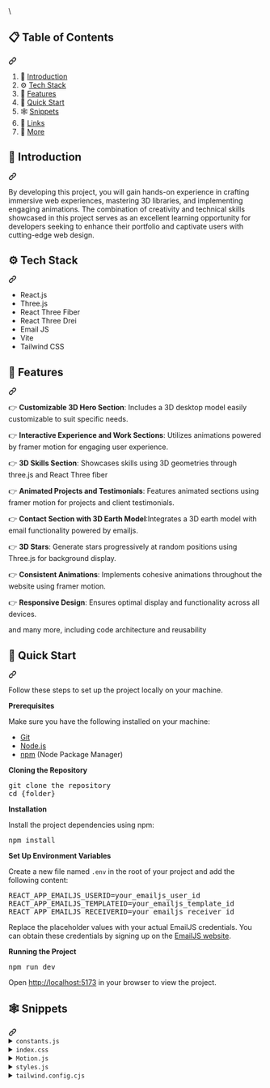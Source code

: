 <br>
<p dir="auto"><br>\</p>
</div>
<div class="markdown-heading" dir="auto"><h2 tabindex="-1" class="heading-element" dir="auto">📋 <a name="user-content-table">Table of Contents</a></h2><a id="user-content--table-of-contents" class="anchor" aria-label="Permalink: 📋 Table of Contents" href="#-table-of-contents"><svg class="octicon octicon-link" viewBox="0 0 16 16" version="1.1" width="16" height="16" aria-hidden="true"><path d="m7.775 3.275 1.25-1.25a3.5 3.5 0 1 1 4.95 4.95l-2.5 2.5a3.5 3.5 0 0 1-4.95 0 .751.751 0 0 1 .018-1.042.751.751 0 0 1 1.042-.018 1.998 1.998 0 0 0 2.83 0l2.5-2.5a2.002 2.002 0 0 0-2.83-2.83l-1.25 1.25a.751.751 0 0 1-1.042-.018.751.751 0 0 1-.018-1.042Zm-4.69 9.64a1.998 1.998 0 0 0 2.83 0l1.25-1.25a.751.751 0 0 1 1.042.018.751.751 0 0 1 .018 1.042l-1.25 1.25a3.5 3.5 0 1 1-4.95-4.95l2.5-2.5a3.5 3.5 0 0 1 4.95 0 .751.751 0 0 1-.018 1.042.751.751 0 0 1-1.042.018 1.998 1.998 0 0 0-2.83 0l-2.5 2.5a1.998 1.998 0 0 0 0 2.83Z"></path></svg></a></div>
<ol dir="auto">
<li>🤖 <a href="#introduction">Introduction</a></li>
<li>⚙️ <a href="#tech-stack">Tech Stack</a></li>
<li>🔋 <a href="#features">Features</a></li>
<li>🤸 <a href="#quick-start">Quick Start</a></li>
<li>🕸️ <a href="#snippets">Snippets</a></li>
<li>🔗 <a href="#links">Links</a></li>
<li>🚀 <a href="#more">More</a></li>
</ol>
<div class="markdown-heading" dir="auto"><h2 tabindex="-1" class="heading-element" dir="auto"><a name="user-content-introduction">🤖 Introduction</a></h2><a id="user-content--introduction" class="anchor" aria-label="Permalink: 🤖 Introduction" href="#-introduction"><svg class="octicon octicon-link" viewBox="0 0 16 16" version="1.1" width="16" height="16" aria-hidden="true"><path d="m7.775 3.275 1.25-1.25a3.5 3.5 0 1 1 4.95 4.95l-2.5 2.5a3.5 3.5 0 0 1-4.95 0 .751.751 0 0 1 .018-1.042.751.751 0 0 1 1.042-.018 1.998 1.998 0 0 0 2.83 0l2.5-2.5a2.002 2.002 0 0 0-2.83-2.83l-1.25 1.25a.751.751 0 0 1-1.042-.018.751.751 0 0 1-.018-1.042Zm-4.69 9.64a1.998 1.998 0 0 0 2.83 0l1.25-1.25a.751.751 0 0 1 1.042.018.751.751 0 0 1 .018 1.042l-1.25 1.25a3.5 3.5 0 1 1-4.95-4.95l2.5-2.5a3.5 3.5 0 0 1 4.95 0 .751.751 0 0 1-.018 1.042.751.751 0 0 1-1.042.018 1.998 1.998 0 0 0-2.83 0l-2.5 2.5a1.998 1.998 0 0 0 0 2.83Z"></path></svg></a></div>
<p dir="auto">By developing this project, you will gain hands-on experience in crafting immersive web experiences, mastering 3D libraries, and implementing engaging animations. The combination of creativity and technical skills showcased in this project serves as an excellent learning opportunity for developers seeking to enhance their portfolio and captivate users with cutting-edge web design.</p>
<div class="markdown-heading" dir="auto"><h2 tabindex="-1" class="heading-element" dir="auto"><a name="user-content-tech-stack">⚙️ Tech Stack</a></h2><a id="user-content-️-tech-stack" class="anchor" aria-label="Permalink: ⚙️ Tech Stack" href="#️-tech-stack"><svg class="octicon octicon-link" viewBox="0 0 16 16" version="1.1" width="16" height="16" aria-hidden="true"><path d="m7.775 3.275 1.25-1.25a3.5 3.5 0 1 1 4.95 4.95l-2.5 2.5a3.5 3.5 0 0 1-4.95 0 .751.751 0 0 1 .018-1.042.751.751 0 0 1 1.042-.018 1.998 1.998 0 0 0 2.83 0l2.5-2.5a2.002 2.002 0 0 0-2.83-2.83l-1.25 1.25a.751.751 0 0 1-1.042-.018.751.751 0 0 1-.018-1.042Zm-4.69 9.64a1.998 1.998 0 0 0 2.83 0l1.25-1.25a.751.751 0 0 1 1.042.018.751.751 0 0 1 .018 1.042l-1.25 1.25a3.5 3.5 0 1 1-4.95-4.95l2.5-2.5a3.5 3.5 0 0 1 4.95 0 .751.751 0 0 1-.018 1.042.751.751 0 0 1-1.042.018 1.998 1.998 0 0 0-2.83 0l-2.5 2.5a1.998 1.998 0 0 0 0 2.83Z"></path></svg></a></div>
<ul dir="auto">
<li>React.js</li>
<li>Three.js</li>
<li>React Three Fiber</li>
<li>React Three Drei</li>
<li>Email JS</li>
<li>Vite</li>
<li>Tailwind CSS</li>
</ul>
<div class="markdown-heading" dir="auto"><h2 tabindex="-1" class="heading-element" dir="auto"><a name="user-content-features">🔋 Features</a></h2><a id="user-content--features" class="anchor" aria-label="Permalink: 🔋 Features" href="#-features"><svg class="octicon octicon-link" viewBox="0 0 16 16" version="1.1" width="16" height="16" aria-hidden="true"><path d="m7.775 3.275 1.25-1.25a3.5 3.5 0 1 1 4.95 4.95l-2.5 2.5a3.5 3.5 0 0 1-4.95 0 .751.751 0 0 1 .018-1.042.751.751 0 0 1 1.042-.018 1.998 1.998 0 0 0 2.83 0l2.5-2.5a2.002 2.002 0 0 0-2.83-2.83l-1.25 1.25a.751.751 0 0 1-1.042-.018.751.751 0 0 1-.018-1.042Zm-4.69 9.64a1.998 1.998 0 0 0 2.83 0l1.25-1.25a.751.751 0 0 1 1.042.018.751.751 0 0 1 .018 1.042l-1.25 1.25a3.5 3.5 0 1 1-4.95-4.95l2.5-2.5a3.5 3.5 0 0 1 4.95 0 .751.751 0 0 1-.018 1.042.751.751 0 0 1-1.042.018 1.998 1.998 0 0 0-2.83 0l-2.5 2.5a1.998 1.998 0 0 0 0 2.83Z"></path></svg></a></div>
<p dir="auto">👉 <strong>Customizable 3D Hero Section</strong>: Includes a 3D desktop model easily customizable to suit specific needs.</p>
<p dir="auto">👉 <strong>Interactive Experience and Work Sections</strong>: Utilizes animations powered by framer motion for engaging user experience.</p>
<p dir="auto">👉 <strong>3D Skills Section</strong>: Showcases skills using 3D geometries through three.js and React Three fiber</p>
<p dir="auto">👉 <strong>Animated Projects and Testimonials</strong>: Features animated sections using framer motion for projects and client testimonials.</p>
<p dir="auto">👉 <strong>Contact Section with 3D Earth Model</strong>:Integrates a 3D earth model with email functionality powered by emailjs.</p>
<p dir="auto">👉 <strong>3D Stars</strong>: Generate stars progressively at random positions using Three.js for background display.</p>
<p dir="auto">👉 <strong>Consistent Animations</strong>: Implements cohesive animations throughout the website using framer motion.</p>
<p dir="auto">👉 <strong>Responsive Design</strong>: Ensures optimal display and functionality across all devices.</p>
<p dir="auto">and many more, including code architecture and reusability</p>
<div class="markdown-heading" dir="auto"><h2 tabindex="-1" class="heading-element" dir="auto"><a name="user-content-quick-start">🤸 Quick Start</a></h2><a id="user-content--quick-start" class="anchor" aria-label="Permalink: 🤸 Quick Start" href="#-quick-start"><svg class="octicon octicon-link" viewBox="0 0 16 16" version="1.1" width="16" height="16" aria-hidden="true"><path d="m7.775 3.275 1.25-1.25a3.5 3.5 0 1 1 4.95 4.95l-2.5 2.5a3.5 3.5 0 0 1-4.95 0 .751.751 0 0 1 .018-1.042.751.751 0 0 1 1.042-.018 1.998 1.998 0 0 0 2.83 0l2.5-2.5a2.002 2.002 0 0 0-2.83-2.83l-1.25 1.25a.751.751 0 0 1-1.042-.018.751.751 0 0 1-.018-1.042Zm-4.69 9.64a1.998 1.998 0 0 0 2.83 0l1.25-1.25a.751.751 0 0 1 1.042.018.751.751 0 0 1 .018 1.042l-1.25 1.25a3.5 3.5 0 1 1-4.95-4.95l2.5-2.5a3.5 3.5 0 0 1 4.95 0 .751.751 0 0 1-.018 1.042.751.751 0 0 1-1.042.018 1.998 1.998 0 0 0-2.83 0l-2.5 2.5a1.998 1.998 0 0 0 0 2.83Z"></path></svg></a></div>
<p dir="auto">Follow these steps to set up the project locally on your machine.</p>
<p dir="auto"><strong>Prerequisites</strong></p>
<p dir="auto">Make sure you have the following installed on your machine:</p>
<ul dir="auto">
<li><a href="https://git-scm.com/" rel="nofollow">Git</a></li>
<li><a href="https://nodejs.org/en" rel="nofollow">Node.js</a></li>
<li><a href="https://www.npmjs.com/" rel="nofollow">npm</a> (Node Package Manager)</li>
</ul>
<p dir="auto"><strong>Cloning the Repository</strong></p>
<div class="highlight highlight-source-shell notranslate position-relative overflow-auto" dir="auto" data-snippet-clipboard-copy-content="git clone the repository
cd {folder}"><pre>git clone the repository
<span class="pl-c1">cd</span> {folder}</pre></div>
<p dir="auto"><strong>Installation</strong></p>
<p dir="auto">Install the project dependencies using npm:</p>
<div class="highlight highlight-source-shell notranslate position-relative overflow-auto" dir="auto" data-snippet-clipboard-copy-content="npm install"><pre>npm install</pre></div>
<p dir="auto"><strong>Set Up Environment Variables</strong></p>
<p dir="auto">Create a new file named <code>.env</code> in the root of your project and add the following content:</p>
<div class="highlight highlight-source-dotenv notranslate position-relative overflow-auto" dir="auto" data-snippet-clipboard-copy-content="REACT_APP_EMAILJS_USERID=your_emailjs_user_id
REACT_APP_EMAILJS_TEMPLATEID=your_emailjs_template_id
REACT_APP_EMAILJS_RECEIVERID=your_emailjs_receiver_id"><pre><span class="pl-v">REACT_APP_EMAILJS_USERID</span><span class="pl-k">=</span><span class="pl-s">your_emailjs_user_id</span>
<span class="pl-v">REACT_APP_EMAILJS_TEMPLATEID</span><span class="pl-k">=</span><span class="pl-s">your_emailjs_template_id</span>
<span class="pl-v">REACT_APP_EMAILJS_RECEIVERID</span><span class="pl-k">=</span><span class="pl-s">your_emailjs_receiver_id</span></pre></div>
<p dir="auto">Replace the placeholder values with your actual EmailJS credentials. You can obtain these credentials by signing up on the <a href="https://www.emailjs.com/" rel="nofollow">EmailJS website</a>.</p>
<p dir="auto"><strong>Running the Project</strong></p>
<div class="highlight highlight-source-shell notranslate position-relative overflow-auto" dir="auto" data-snippet-clipboard-copy-content="npm run dev"><pre>npm run dev</pre></div>
<p dir="auto">Open <a href="http://localhost:5173" rel="nofollow">http://localhost:5173</a> in your browser to view the project.</p>
<div class="markdown-heading" dir="auto"><h2 tabindex="-1" class="heading-element" dir="auto"><a name="user-content-snippets">🕸️ Snippets</a></h2><a id="user-content-️-snippets" class="anchor" aria-label="Permalink: 🕸️ Snippets" href="#️-snippets"><svg class="octicon octicon-link" viewBox="0 0 16 16" version="1.1" width="16" height="16" aria-hidden="true"><path d="m7.775 3.275 1.25-1.25a3.5 3.5 0 1 1 4.95 4.95l-2.5 2.5a3.5 3.5 0 0 1-4.95 0 .751.751 0 0 1 .018-1.042.751.751 0 0 1 1.042-.018 1.998 1.998 0 0 0 2.83 0l2.5-2.5a2.002 2.002 0 0 0-2.83-2.83l-1.25 1.25a.751.751 0 0 1-1.042-.018.751.751 0 0 1-.018-1.042Zm-4.69 9.64a1.998 1.998 0 0 0 2.83 0l1.25-1.25a.751.751 0 0 1 1.042.018.751.751 0 0 1 .018 1.042l-1.25 1.25a3.5 3.5 0 1 1-4.95-4.95l2.5-2.5a3.5 3.5 0 0 1 4.95 0 .751.751 0 0 1-.018 1.042.751.751 0 0 1-1.042.018 1.998 1.998 0 0 0-2.83 0l-2.5 2.5a1.998 1.998 0 0 0 0 2.83Z"></path></svg></a></div>
<details>
<summary><code>constants.js</code></summary>
<div class="highlight highlight-source-js notranslate position-relative overflow-auto" dir="auto" data-snippet-clipboard-copy-content="import {
  mobile,
  backend,
  creator,
  web,
  javascript,
  typescript,
  html,
  css,
  reactjs,
  redux,
  tailwind,
  nodejs,
  mongodb,
  git,
  figma,
  docker,
  meta,
  starbucks,
  tesla,
  shopify,
  butterfly,
  chatbot,
  bazaar,
  threejs,
} from &quot;../assets&quot;;

export const navLinks = [
  {
    id: &quot;about&quot;,
    title: &quot;About&quot;,
  },
  {
    id: &quot;work&quot;,
    title: &quot;Work&quot;,
  },
  {
    id: &quot;contact&quot;,
    title: &quot;Contact&quot;,
  },
];

const services = [
  {
    title: &quot;Web Developer&quot;,
    icon: web,
  },
  {
    title: &quot;React Native Developer&quot;,
    icon: mobile,
  },
  {
    title: &quot;Backend Developer&quot;,
    icon: backend,
  },
  {
    title: &quot;Content Creator&quot;,
    icon: creator,
  },
];

const technologies = [
  {
    name: &quot;HTML 5&quot;,
    icon: html,
  },
  {
    name: &quot;CSS 3&quot;,
    icon: css,
  },
  {
    name: &quot;JavaScript&quot;,
    icon: javascript,
  },
  {
    name: &quot;TypeScript&quot;,
    icon: typescript,
  },
  {
    name: &quot;React JS&quot;,
    icon: reactjs,
  },
  {
    name: &quot;Redux Toolkit&quot;,
    icon: redux,
  },
  {
    name: &quot;Tailwind CSS&quot;,
    icon: tailwind,
  },
  {
    name: &quot;Node JS&quot;,
    icon: nodejs,
  },
  {
    name: &quot;MongoDB&quot;,
    icon: mongodb,
  },
  {
    name: &quot;Three JS&quot;,
    icon: threejs,
  },
  {
    name: &quot;git&quot;,
    icon: git,
  },
  {
    name: &quot;figma&quot;,
    icon: figma,
  },
  {
    name: &quot;docker&quot;,
    icon: docker,
  },
];

const experiences = [
  {
    title: &quot;React.js Developer&quot;,
    company_name: &quot;Starbucks&quot;,
    icon: starbucks,
    iconBg: &quot;#383E56&quot;,
    date: &quot;March 2020 - April 2021&quot;,
    points: [
      &quot;Developing and maintaining web applications using React.js and other related technologies.&quot;,
      &quot;Collaborating with cross-functional teams including designers, product managers, and other developers to create high-quality products.&quot;,
      &quot;Implementing responsive design and ensuring cross-browser compatibility.&quot;,
      &quot;Participating in code reviews and providing constructive feedback to other developers.&quot;,
    ],
  },
  {
    title: &quot;React Native Developer&quot;,
    company_name: &quot;Tesla&quot;,
    icon: tesla,
    iconBg: &quot;#E6DEDD&quot;,
    date: &quot;Jan 2021 - Feb 2022&quot;,
    points: [
      &quot;Developing and maintaining web applications using React.js and other related technologies.&quot;,
      &quot;Collaborating with cross-functional teams including designers, product managers, and other developers to create high-quality products.&quot;,
      &quot;Implementing responsive design and ensuring cross-browser compatibility.&quot;,
      &quot;Participating in code reviews and providing constructive feedback to other developers.&quot;,
    ],
  },
  {
    title: &quot;Web Developer&quot;,
    company_name: &quot;Shopify&quot;,
    icon: shopify,
    iconBg: &quot;#383E56&quot;,
    date: &quot;Jan 2022 - Jan 2023&quot;,
    points: [
      &quot;Developing and maintaining web applications using React.js and other related technologies.&quot;,
      &quot;Collaborating with cross-functional teams including designers, product managers, and other developers to create high-quality products.&quot;,
      &quot;Implementing responsive design and ensuring cross-browser compatibility.&quot;,
      &quot;Participating in code reviews and providing constructive feedback to other developers.&quot;,
    ],
  },
  {
    title: &quot;Full stack Developer&quot;,
    company_name: &quot;Meta&quot;,
    icon: meta,
    iconBg: &quot;#E6DEDD&quot;,
    date: &quot;Jan 2023 - Present&quot;,
    points: [
      &quot;Developing and maintaining web applications using React.js and other related technologies.&quot;,
      &quot;Collaborating with cross-functional teams including designers, product managers, and other developers to create high-quality products.&quot;,
      &quot;Implementing responsive design and ensuring cross-browser compatibility.&quot;,
      &quot;Participating in code reviews and providing constructive feedback to other developers.&quot;,
    ],
  },
];

const testimonials = [
  {
    testimonial:
      &quot;I thought it was impossible to make a website as beautiful as our product, but Rick proved me wrong.&quot;,
    name: &quot;Sara Lee&quot;,
    designation: &quot;CFO&quot;,
    company: &quot;Acme Co&quot;,
    image: &quot;https://randomuser.me/api/portraits/women/4.jpg&quot;,
  },
  {
    testimonial:
      &quot;I've never met a web developer who truly cares about their clients' success like Rick does.&quot;,
    name: &quot;Chris Brown&quot;,
    designation: &quot;COO&quot;,
    company: &quot;DEF Corp&quot;,
    image: &quot;https://randomuser.me/api/portraits/men/5.jpg&quot;,
  },
  {
    testimonial:
      &quot;After Rick optimized our website, our traffic increased by 50%. We can't thank them enough!&quot;,
    name: &quot;Lisa Wang&quot;,
    designation: &quot;CTO&quot;,
    company: &quot;456 Enterprises&quot;,
    image: &quot;https://randomuser.me/api/portraits/women/6.jpg&quot;,
  },
];

const projects = [
  {
    name: &quot;Car Rent&quot;,
    description:
      &quot;Web-based platform that allows users to search, book, and manage car rentals from various providers, providing a convenient and efficient solution for transportation needs.&quot;,
    tags: [
      {
        name: &quot;react&quot;,
        color: &quot;blue-text-gradient&quot;,
      },
      {
        name: &quot;mongodb&quot;,
        color: &quot;green-text-gradient&quot;,
      },
      {
        name: &quot;tailwind&quot;,
        color: &quot;pink-text-gradient&quot;,
      },
    ],
    image: butterfly,
    source_code_link: &quot;https://github.com/&quot;,
  },
  {
    name: &quot;Job IT&quot;,
    description:
      &quot;Web application that enables users to search for job openings, view estimated salary ranges for positions, and locate available jobs based on their current location.&quot;,
    tags: [
      {
        name: &quot;react&quot;,
        color: &quot;blue-text-gradient&quot;,
      },
      {
        name: &quot;restapi&quot;,
        color: &quot;green-text-gradient&quot;,
      },
      {
        name: &quot;scss&quot;,
        color: &quot;pink-text-gradient&quot;,
      },
    ],
    image: chatbot,
    source_code_link: &quot;https://github.com/&quot;,
  },
  {
    name: &quot;Trip Guide&quot;,
    description:
      &quot;A comprehensive travel booking platform that allows users to book flights, hotels, and rental cars, and offers curated recommendations for popular destinations.&quot;,
    tags: [
      {
        name: &quot;nextjs&quot;,
        color: &quot;blue-text-gradient&quot;,
      },
      {
        name: &quot;supabase&quot;,
        color: &quot;green-text-gradient&quot;,
      },
      {
        name: &quot;css&quot;,
        color: &quot;pink-text-gradient&quot;,
      },
    ],
    image: bazaar,
    source_code_link: &quot;https://github.com/&quot;,
  },
];

export { services, technologies, experiences, testimonials, projects };"><pre><span class="pl-k">import</span> <span class="pl-kos">{</span>
  <span class="pl-s1">mobile</span><span class="pl-kos">,</span>
  <span class="pl-s1">backend</span><span class="pl-kos">,</span>
  <span class="pl-s1">creator</span><span class="pl-kos">,</span>
  <span class="pl-s1">web</span><span class="pl-kos">,</span>
  <span class="pl-s1">javascript</span><span class="pl-kos">,</span>
  <span class="pl-s1">typescript</span><span class="pl-kos">,</span>
  <span class="pl-s1">html</span><span class="pl-kos">,</span>
  <span class="pl-s1">css</span><span class="pl-kos">,</span>
  <span class="pl-s1">reactjs</span><span class="pl-kos">,</span>
  <span class="pl-s1">redux</span><span class="pl-kos">,</span>
  <span class="pl-s1">tailwind</span><span class="pl-kos">,</span>
  <span class="pl-s1">nodejs</span><span class="pl-kos">,</span>
  <span class="pl-s1">mongodb</span><span class="pl-kos">,</span>
  <span class="pl-s1">git</span><span class="pl-kos">,</span>
  <span class="pl-s1">figma</span><span class="pl-kos">,</span>
  <span class="pl-s1">docker</span><span class="pl-kos">,</span>
  <span class="pl-s1">meta</span><span class="pl-kos">,</span>
  <span class="pl-s1">starbucks</span><span class="pl-kos">,</span>
  <span class="pl-s1">tesla</span><span class="pl-kos">,</span>
  <span class="pl-s1">shopify</span><span class="pl-kos">,</span>
  <span class="pl-s1">butterfly</span><span class="pl-kos">,</span>
  <span class="pl-s1">chatbot</span><span class="pl-kos">,</span>
  <span class="pl-s1">bazaar</span><span class="pl-kos">,</span>
  <span class="pl-s1">threejs</span><span class="pl-kos">,</span>
<span class="pl-kos">}</span> <span class="pl-k">from</span> <span class="pl-s">"../assets"</span><span class="pl-kos">;</span>

<span class="pl-k">export</span> <span class="pl-k">const</span> <span class="pl-s1">navLinks</span> <span class="pl-c1">=</span> <span class="pl-kos">[</span>
  <span class="pl-kos">{</span>
    <span class="pl-c1">id</span>: <span class="pl-s">"about"</span><span class="pl-kos">,</span>
    <span class="pl-c1">title</span>: <span class="pl-s">"About"</span><span class="pl-kos">,</span>
  <span class="pl-kos">}</span><span class="pl-kos">,</span>
  <span class="pl-kos">{</span>
    <span class="pl-c1">id</span>: <span class="pl-s">"work"</span><span class="pl-kos">,</span>
    <span class="pl-c1">title</span>: <span class="pl-s">"Work"</span><span class="pl-kos">,</span>
  <span class="pl-kos">}</span><span class="pl-kos">,</span>
  <span class="pl-kos">{</span>
    <span class="pl-c1">id</span>: <span class="pl-s">"contact"</span><span class="pl-kos">,</span>
    <span class="pl-c1">title</span>: <span class="pl-s">"Contact"</span><span class="pl-kos">,</span>
  <span class="pl-kos">}</span><span class="pl-kos">,</span>
<span class="pl-kos">]</span><span class="pl-kos">;</span>

<span class="pl-k">const</span> <span class="pl-s1">services</span> <span class="pl-c1">=</span> <span class="pl-kos">[</span>
  <span class="pl-kos">{</span>
    <span class="pl-c1">title</span>: <span class="pl-s">"Web Developer"</span><span class="pl-kos">,</span>
    <span class="pl-c1">icon</span>: <span class="pl-s1">web</span><span class="pl-kos">,</span>
  <span class="pl-kos">}</span><span class="pl-kos">,</span>
  <span class="pl-kos">{</span>
    <span class="pl-c1">title</span>: <span class="pl-s">"React Native Developer"</span><span class="pl-kos">,</span>
    <span class="pl-c1">icon</span>: <span class="pl-s1">mobile</span><span class="pl-kos">,</span>
  <span class="pl-kos">}</span><span class="pl-kos">,</span>
  <span class="pl-kos">{</span>
    <span class="pl-c1">title</span>: <span class="pl-s">"Backend Developer"</span><span class="pl-kos">,</span>
    <span class="pl-c1">icon</span>: <span class="pl-s1">backend</span><span class="pl-kos">,</span>
  <span class="pl-kos">}</span><span class="pl-kos">,</span>
  <span class="pl-kos">{</span>
    <span class="pl-c1">title</span>: <span class="pl-s">"Content Creator"</span><span class="pl-kos">,</span>
    <span class="pl-c1">icon</span>: <span class="pl-s1">creator</span><span class="pl-kos">,</span>
  <span class="pl-kos">}</span><span class="pl-kos">,</span>
<span class="pl-kos">]</span><span class="pl-kos">;</span>

<span class="pl-k">const</span> <span class="pl-s1">technologies</span> <span class="pl-c1">=</span> <span class="pl-kos">[</span>
  <span class="pl-kos">{</span>
    <span class="pl-c1">name</span>: <span class="pl-s">"HTML 5"</span><span class="pl-kos">,</span>
    <span class="pl-c1">icon</span>: <span class="pl-s1">html</span><span class="pl-kos">,</span>
  <span class="pl-kos">}</span><span class="pl-kos">,</span>
  <span class="pl-kos">{</span>
    <span class="pl-c1">name</span>: <span class="pl-s">"CSS 3"</span><span class="pl-kos">,</span>
    <span class="pl-c1">icon</span>: <span class="pl-s1">css</span><span class="pl-kos">,</span>
  <span class="pl-kos">}</span><span class="pl-kos">,</span>
  <span class="pl-kos">{</span>
    <span class="pl-c1">name</span>: <span class="pl-s">"JavaScript"</span><span class="pl-kos">,</span>
    <span class="pl-c1">icon</span>: <span class="pl-s1">javascript</span><span class="pl-kos">,</span>
  <span class="pl-kos">}</span><span class="pl-kos">,</span>
  <span class="pl-kos">{</span>
    <span class="pl-c1">name</span>: <span class="pl-s">"TypeScript"</span><span class="pl-kos">,</span>
    <span class="pl-c1">icon</span>: <span class="pl-s1">typescript</span><span class="pl-kos">,</span>
  <span class="pl-kos">}</span><span class="pl-kos">,</span>
  <span class="pl-kos">{</span>
    <span class="pl-c1">name</span>: <span class="pl-s">"React JS"</span><span class="pl-kos">,</span>
    <span class="pl-c1">icon</span>: <span class="pl-s1">reactjs</span><span class="pl-kos">,</span>
  <span class="pl-kos">}</span><span class="pl-kos">,</span>
  <span class="pl-kos">{</span>
    <span class="pl-c1">name</span>: <span class="pl-s">"Redux Toolkit"</span><span class="pl-kos">,</span>
    <span class="pl-c1">icon</span>: <span class="pl-s1">redux</span><span class="pl-kos">,</span>
  <span class="pl-kos">}</span><span class="pl-kos">,</span>
  <span class="pl-kos">{</span>
    <span class="pl-c1">name</span>: <span class="pl-s">"Tailwind CSS"</span><span class="pl-kos">,</span>
    <span class="pl-c1">icon</span>: <span class="pl-s1">tailwind</span><span class="pl-kos">,</span>
  <span class="pl-kos">}</span><span class="pl-kos">,</span>
  <span class="pl-kos">{</span>
    <span class="pl-c1">name</span>: <span class="pl-s">"Node JS"</span><span class="pl-kos">,</span>
    <span class="pl-c1">icon</span>: <span class="pl-s1">nodejs</span><span class="pl-kos">,</span>
  <span class="pl-kos">}</span><span class="pl-kos">,</span>
  <span class="pl-kos">{</span>
    <span class="pl-c1">name</span>: <span class="pl-s">"MongoDB"</span><span class="pl-kos">,</span>
    <span class="pl-c1">icon</span>: <span class="pl-s1">mongodb</span><span class="pl-kos">,</span>
  <span class="pl-kos">}</span><span class="pl-kos">,</span>
  <span class="pl-kos">{</span>
    <span class="pl-c1">name</span>: <span class="pl-s">"Three JS"</span><span class="pl-kos">,</span>
    <span class="pl-c1">icon</span>: <span class="pl-s1">threejs</span><span class="pl-kos">,</span>
  <span class="pl-kos">}</span><span class="pl-kos">,</span>
  <span class="pl-kos">{</span>
    <span class="pl-c1">name</span>: <span class="pl-s">"git"</span><span class="pl-kos">,</span>
    <span class="pl-c1">icon</span>: <span class="pl-s1">git</span><span class="pl-kos">,</span>
  <span class="pl-kos">}</span><span class="pl-kos">,</span>
  <span class="pl-kos">{</span>
    <span class="pl-c1">name</span>: <span class="pl-s">"figma"</span><span class="pl-kos">,</span>
    <span class="pl-c1">icon</span>: <span class="pl-s1">figma</span><span class="pl-kos">,</span>
  <span class="pl-kos">}</span><span class="pl-kos">,</span>
  <span class="pl-kos">{</span>
    <span class="pl-c1">name</span>: <span class="pl-s">"docker"</span><span class="pl-kos">,</span>
    <span class="pl-c1">icon</span>: <span class="pl-s1">docker</span><span class="pl-kos">,</span>
  <span class="pl-kos">}</span><span class="pl-kos">,</span>
<span class="pl-kos">]</span><span class="pl-kos">;</span>

<span class="pl-k">const</span> <span class="pl-s1">experiences</span> <span class="pl-c1">=</span> <span class="pl-kos">[</span>
  <span class="pl-kos">{</span>
    <span class="pl-c1">title</span>: <span class="pl-s">"React.js Developer"</span><span class="pl-kos">,</span>
    <span class="pl-c1">company_name</span>: <span class="pl-s">"Starbucks"</span><span class="pl-kos">,</span>
    <span class="pl-c1">icon</span>: <span class="pl-s1">starbucks</span><span class="pl-kos">,</span>
    <span class="pl-c1">iconBg</span>: <span class="pl-s">"#383E56"</span><span class="pl-kos">,</span>
    <span class="pl-c1">date</span>: <span class="pl-s">"March 2020 - April 2021"</span><span class="pl-kos">,</span>
    <span class="pl-c1">points</span>: <span class="pl-kos">[</span>
      <span class="pl-s">"Developing and maintaining web applications using React.js and other related technologies."</span><span class="pl-kos">,</span>
      <span class="pl-s">"Collaborating with cross-functional teams including designers, product managers, and other developers to create high-quality products."</span><span class="pl-kos">,</span>
      <span class="pl-s">"Implementing responsive design and ensuring cross-browser compatibility."</span><span class="pl-kos">,</span>
      <span class="pl-s">"Participating in code reviews and providing constructive feedback to other developers."</span><span class="pl-kos">,</span>
    <span class="pl-kos">]</span><span class="pl-kos">,</span>
  <span class="pl-kos">}</span><span class="pl-kos">,</span>
  <span class="pl-kos">{</span>
    <span class="pl-c1">title</span>: <span class="pl-s">"React Native Developer"</span><span class="pl-kos">,</span>
    <span class="pl-c1">company_name</span>: <span class="pl-s">"Tesla"</span><span class="pl-kos">,</span>
    <span class="pl-c1">icon</span>: <span class="pl-s1">tesla</span><span class="pl-kos">,</span>
    <span class="pl-c1">iconBg</span>: <span class="pl-s">"#E6DEDD"</span><span class="pl-kos">,</span>
    <span class="pl-c1">date</span>: <span class="pl-s">"Jan 2021 - Feb 2022"</span><span class="pl-kos">,</span>
    <span class="pl-c1">points</span>: <span class="pl-kos">[</span>
      <span class="pl-s">"Developing and maintaining web applications using React.js and other related technologies."</span><span class="pl-kos">,</span>
      <span class="pl-s">"Collaborating with cross-functional teams including designers, product managers, and other developers to create high-quality products."</span><span class="pl-kos">,</span>
      <span class="pl-s">"Implementing responsive design and ensuring cross-browser compatibility."</span><span class="pl-kos">,</span>
      <span class="pl-s">"Participating in code reviews and providing constructive feedback to other developers."</span><span class="pl-kos">,</span>
    <span class="pl-kos">]</span><span class="pl-kos">,</span>
  <span class="pl-kos">}</span><span class="pl-kos">,</span>
  <span class="pl-kos">{</span>
    <span class="pl-c1">title</span>: <span class="pl-s">"Web Developer"</span><span class="pl-kos">,</span>
    <span class="pl-c1">company_name</span>: <span class="pl-s">"Shopify"</span><span class="pl-kos">,</span>
    <span class="pl-c1">icon</span>: <span class="pl-s1">shopify</span><span class="pl-kos">,</span>
    <span class="pl-c1">iconBg</span>: <span class="pl-s">"#383E56"</span><span class="pl-kos">,</span>
    <span class="pl-c1">date</span>: <span class="pl-s">"Jan 2022 - Jan 2023"</span><span class="pl-kos">,</span>
    <span class="pl-c1">points</span>: <span class="pl-kos">[</span>
      <span class="pl-s">"Developing and maintaining web applications using React.js and other related technologies."</span><span class="pl-kos">,</span>
      <span class="pl-s">"Collaborating with cross-functional teams including designers, product managers, and other developers to create high-quality products."</span><span class="pl-kos">,</span>
      <span class="pl-s">"Implementing responsive design and ensuring cross-browser compatibility."</span><span class="pl-kos">,</span>
      <span class="pl-s">"Participating in code reviews and providing constructive feedback to other developers."</span><span class="pl-kos">,</span>
    <span class="pl-kos">]</span><span class="pl-kos">,</span>
  <span class="pl-kos">}</span><span class="pl-kos">,</span>
  <span class="pl-kos">{</span>
    <span class="pl-c1">title</span>: <span class="pl-s">"Full stack Developer"</span><span class="pl-kos">,</span>
    <span class="pl-c1">company_name</span>: <span class="pl-s">"Meta"</span><span class="pl-kos">,</span>
    <span class="pl-c1">icon</span>: <span class="pl-s1">meta</span><span class="pl-kos">,</span>
    <span class="pl-c1">iconBg</span>: <span class="pl-s">"#E6DEDD"</span><span class="pl-kos">,</span>
    <span class="pl-c1">date</span>: <span class="pl-s">"Jan 2023 - Present"</span><span class="pl-kos">,</span>
    <span class="pl-c1">points</span>: <span class="pl-kos">[</span>
      <span class="pl-s">"Developing and maintaining web applications using React.js and other related technologies."</span><span class="pl-kos">,</span>
      <span class="pl-s">"Collaborating with cross-functional teams including designers, product managers, and other developers to create high-quality products."</span><span class="pl-kos">,</span>
      <span class="pl-s">"Implementing responsive design and ensuring cross-browser compatibility."</span><span class="pl-kos">,</span>
      <span class="pl-s">"Participating in code reviews and providing constructive feedback to other developers."</span><span class="pl-kos">,</span>
    <span class="pl-kos">]</span><span class="pl-kos">,</span>
  <span class="pl-kos">}</span><span class="pl-kos">,</span>
<span class="pl-kos">]</span><span class="pl-kos">;</span>

<span class="pl-k">const</span> <span class="pl-s1">testimonials</span> <span class="pl-c1">=</span> <span class="pl-kos">[</span>
  <span class="pl-kos">{</span>
    <span class="pl-c1">testimonial</span>:
      <span class="pl-s">"I thought it was impossible to make a website as beautiful as our product, but Rick proved me wrong."</span><span class="pl-kos">,</span>
    <span class="pl-c1">name</span>: <span class="pl-s">"Sara Lee"</span><span class="pl-kos">,</span>
    <span class="pl-c1">designation</span>: <span class="pl-s">"CFO"</span><span class="pl-kos">,</span>
    <span class="pl-c1">company</span>: <span class="pl-s">"Acme Co"</span><span class="pl-kos">,</span>
    <span class="pl-c1">image</span>: <span class="pl-s">"https://randomuser.me/api/portraits/women/4.jpg"</span><span class="pl-kos">,</span>
  <span class="pl-kos">}</span><span class="pl-kos">,</span>
  <span class="pl-kos">{</span>
    <span class="pl-c1">testimonial</span>:
      <span class="pl-s">"I've never met a web developer who truly cares about their clients' success like Rick does."</span><span class="pl-kos">,</span>
    <span class="pl-c1">name</span>: <span class="pl-s">"Chris Brown"</span><span class="pl-kos">,</span>
    <span class="pl-c1">designation</span>: <span class="pl-s">"COO"</span><span class="pl-kos">,</span>
    <span class="pl-c1">company</span>: <span class="pl-s">"DEF Corp"</span><span class="pl-kos">,</span>
    <span class="pl-c1">image</span>: <span class="pl-s">"https://randomuser.me/api/portraits/men/5.jpg"</span><span class="pl-kos">,</span>
  <span class="pl-kos">}</span><span class="pl-kos">,</span>
  <span class="pl-kos">{</span>
    <span class="pl-c1">testimonial</span>:
      <span class="pl-s">"After Rick optimized our website, our traffic increased by 50%. We can't thank them enough!"</span><span class="pl-kos">,</span>
    <span class="pl-c1">name</span>: <span class="pl-s">"Lisa Wang"</span><span class="pl-kos">,</span>
    <span class="pl-c1">designation</span>: <span class="pl-s">"CTO"</span><span class="pl-kos">,</span>
    <span class="pl-c1">company</span>: <span class="pl-s">"456 Enterprises"</span><span class="pl-kos">,</span>
    <span class="pl-c1">image</span>: <span class="pl-s">"https://randomuser.me/api/portraits/women/6.jpg"</span><span class="pl-kos">,</span>
  <span class="pl-kos">}</span><span class="pl-kos">,</span>
<span class="pl-kos">]</span><span class="pl-kos">;</span>

<span class="pl-k">const</span> <span class="pl-s1">projects</span> <span class="pl-c1">=</span> <span class="pl-kos">[</span>
  <span class="pl-kos">{</span>
    <span class="pl-c1">name</span>: <span class="pl-s">"Car Rent"</span><span class="pl-kos">,</span>
    <span class="pl-c1">description</span>:
      <span class="pl-s">"Web-based platform that allows users to search, book, and manage car rentals from various providers, providing a convenient and efficient solution for transportation needs."</span><span class="pl-kos">,</span>
    <span class="pl-c1">tags</span>: <span class="pl-kos">[</span>
      <span class="pl-kos">{</span>
        <span class="pl-c1">name</span>: <span class="pl-s">"react"</span><span class="pl-kos">,</span>
        <span class="pl-c1">color</span>: <span class="pl-s">"blue-text-gradient"</span><span class="pl-kos">,</span>
      <span class="pl-kos">}</span><span class="pl-kos">,</span>
      <span class="pl-kos">{</span>
        <span class="pl-c1">name</span>: <span class="pl-s">"mongodb"</span><span class="pl-kos">,</span>
        <span class="pl-c1">color</span>: <span class="pl-s">"green-text-gradient"</span><span class="pl-kos">,</span>
      <span class="pl-kos">}</span><span class="pl-kos">,</span>
      <span class="pl-kos">{</span>
        <span class="pl-c1">name</span>: <span class="pl-s">"tailwind"</span><span class="pl-kos">,</span>
        <span class="pl-c1">color</span>: <span class="pl-s">"pink-text-gradient"</span><span class="pl-kos">,</span>
      <span class="pl-kos">}</span><span class="pl-kos">,</span>
    <span class="pl-kos">]</span><span class="pl-kos">,</span>
    <span class="pl-c1">image</span>: <span class="pl-s1">butterfly</span><span class="pl-kos">,</span>
    <span class="pl-c1">source_code_link</span>: <span class="pl-s">"https://github.com/"</span><span class="pl-kos">,</span>
  <span class="pl-kos">}</span><span class="pl-kos">,</span>
  <span class="pl-kos">{</span>
    <span class="pl-c1">name</span>: <span class="pl-s">"Job IT"</span><span class="pl-kos">,</span>
    <span class="pl-c1">description</span>:
      <span class="pl-s">"Web application that enables users to search for job openings, view estimated salary ranges for positions, and locate available jobs based on their current location."</span><span class="pl-kos">,</span>
    <span class="pl-c1">tags</span>: <span class="pl-kos">[</span>
      <span class="pl-kos">{</span>
        <span class="pl-c1">name</span>: <span class="pl-s">"react"</span><span class="pl-kos">,</span>
        <span class="pl-c1">color</span>: <span class="pl-s">"blue-text-gradient"</span><span class="pl-kos">,</span>
      <span class="pl-kos">}</span><span class="pl-kos">,</span>
      <span class="pl-kos">{</span>
        <span class="pl-c1">name</span>: <span class="pl-s">"restapi"</span><span class="pl-kos">,</span>
        <span class="pl-c1">color</span>: <span class="pl-s">"green-text-gradient"</span><span class="pl-kos">,</span>
      <span class="pl-kos">}</span><span class="pl-kos">,</span>
      <span class="pl-kos">{</span>
        <span class="pl-c1">name</span>: <span class="pl-s">"scss"</span><span class="pl-kos">,</span>
        <span class="pl-c1">color</span>: <span class="pl-s">"pink-text-gradient"</span><span class="pl-kos">,</span>
      <span class="pl-kos">}</span><span class="pl-kos">,</span>
    <span class="pl-kos">]</span><span class="pl-kos">,</span>
    <span class="pl-c1">image</span>: <span class="pl-s1">chatbot</span><span class="pl-kos">,</span>
    <span class="pl-c1">source_code_link</span>: <span class="pl-s">"https://github.com/"</span><span class="pl-kos">,</span>
  <span class="pl-kos">}</span><span class="pl-kos">,</span>
  <span class="pl-kos">{</span>
    <span class="pl-c1">name</span>: <span class="pl-s">"Trip Guide"</span><span class="pl-kos">,</span>
    <span class="pl-c1">description</span>:
      <span class="pl-s">"A comprehensive travel booking platform that allows users to book flights, hotels, and rental cars, and offers curated recommendations for popular destinations."</span><span class="pl-kos">,</span>
    <span class="pl-c1">tags</span>: <span class="pl-kos">[</span>
      <span class="pl-kos">{</span>
        <span class="pl-c1">name</span>: <span class="pl-s">"nextjs"</span><span class="pl-kos">,</span>
        <span class="pl-c1">color</span>: <span class="pl-s">"blue-text-gradient"</span><span class="pl-kos">,</span>
      <span class="pl-kos">}</span><span class="pl-kos">,</span>
      <span class="pl-kos">{</span>
        <span class="pl-c1">name</span>: <span class="pl-s">"supabase"</span><span class="pl-kos">,</span>
        <span class="pl-c1">color</span>: <span class="pl-s">"green-text-gradient"</span><span class="pl-kos">,</span>
      <span class="pl-kos">}</span><span class="pl-kos">,</span>
      <span class="pl-kos">{</span>
        <span class="pl-c1">name</span>: <span class="pl-s">"css"</span><span class="pl-kos">,</span>
        <span class="pl-c1">color</span>: <span class="pl-s">"pink-text-gradient"</span><span class="pl-kos">,</span>
      <span class="pl-kos">}</span><span class="pl-kos">,</span>
    <span class="pl-kos">]</span><span class="pl-kos">,</span>
    <span class="pl-c1">image</span>: <span class="pl-s1">bazaar</span><span class="pl-kos">,</span>
    <span class="pl-c1">source_code_link</span>: <span class="pl-s">"https://github.com/"</span><span class="pl-kos">,</span>
  <span class="pl-kos">}</span><span class="pl-kos">,</span>
<span class="pl-kos">]</span><span class="pl-kos">;</span>

<span class="pl-k">export</span> <span class="pl-kos">{</span> <span class="pl-s1">services</span><span class="pl-kos">,</span> <span class="pl-s1">technologies</span><span class="pl-kos">,</span> <span class="pl-s1">experiences</span><span class="pl-kos">,</span> <span class="pl-s1">testimonials</span><span class="pl-kos">,</span> <span class="pl-s1">projects</span> <span class="pl-kos">}</span><span class="pl-kos">;</span></pre></div>
</details>
<details>
<summary><code>index.css</code></summary>
<div class="highlight highlight-source-css notranslate position-relative overflow-auto" dir="auto" data-snippet-clipboard-copy-content="@import url(&quot;https://fonts.googleapis.com/css2?family=Poppins:wght@100;200;300;400;500;600;700;800;900&amp;display=swap&quot;);

@tailwind base;
@tailwind components;
@tailwind utilities;

* {
  margin: 0;
  padding: 0;
  box-sizing: border-box;
  font-family: &quot;Poppins&quot;, sans-serif;
  scroll-behavior: smooth;
  color-scheme: dark;
}

.hash-span {
  margin-top: -100px;
  padding-bottom: 100px;
  display: block;
}

.black-gradient {
  background: #000000; /* fallback for old browsers */
  background: -webkit-linear-gradient(
    to right,
    #434343,
    #000000
  ); /* Chrome 10-25, Safari 5.1-6 */
  background: linear-gradient(
    to right,
    #434343,
    #000000
  ); /* W3C, IE 10+/ Edge, Firefox 16+, Chrome 26+, Opera 12+, Safari 7+ */
}

.violet-gradient {
  background: #804dee;
  background: linear-gradient(-90deg, #804dee 0%, rgba(60, 51, 80, 0) 100%);
  background: -webkit-linear-gradient(
    -90deg,
    #804dee 0%,
    rgba(60, 51, 80, 0) 100%
  );
}

.green-pink-gradient {
  background: &quot;#00cea8&quot;;
  background: linear-gradient(90.13deg, #00cea8 1.9%, #bf61ff 97.5%);
  background: -webkit-linear-gradient(-90.13deg, #00cea8 1.9%, #bf61ff 97.5%);
}

.orange-text-gradient {
  background: #f12711; /* fallback for old browsers */
  background: -webkit-linear-gradient(
    to top,
    #f12711,
    #f5af19
  ); /* Chrome 10-25, Safari 5.1-6 */
  background: linear-gradient(
    to top,
    #f12711,
    #f5af19
  ); /* W3C, IE 10+/ Edge, Firefox 16+, Chrome 26+, Opera 12+, Safari 7+ */
  -webkit-background-clip: text;
  -webkit-text-fill-color: transparent;
}

.green-text-gradient {
  background: #11998e; /* fallback for old browsers */
  background: -webkit-linear-gradient(
    to top,
    #11998e,
    #38ef7d
  ); /* Chrome 10-25, Safari 5.1-6 */
  background: linear-gradient(
    to top,
    #11998e,
    #38ef7d
  ); /* W3C, IE 10+/ Edge, Firefox 16+, Chrome 26+, Opera 12+, Safari 7+ */
  -webkit-background-clip: text;
  -webkit-text-fill-color: transparent;
}

.blue-text-gradient {
  /* background: -webkit-linear-gradient(#eee, #333); */
  background: #56ccf2; /* fallback for old browsers */
  background: -webkit-linear-gradient(
    to top,
    #2f80ed,
    #56ccf2
  ); /* Chrome 10-25, Safari 5.1-6 */
  background: linear-gradient(
    to top,
    #2f80ed,
    #56ccf2
  ); /* W3C, IE 10+/ Edge, Firefox 16+, Chrome 26+, Opera 12+, Safari 7+ */
  -webkit-background-clip: text;
  -webkit-text-fill-color: transparent;
}

.pink-text-gradient {
  background: #ec008c; /* fallback for old browsers */
  background: -webkit-linear-gradient(
    to top,
    #ec008c,
    #fc6767
  ); /* Chrome 10-25, Safari 5.1-6 */
  background: linear-gradient(
    to top,
    #ec008c,
    #fc6767
  ); /* W3C, IE 10+/ Edge, Firefox 16+, Chrome 26+, Opera 12+, Safari 7+ */
  -webkit-background-clip: text;
  -webkit-text-fill-color: transparent;
}

/* canvas- styles */
.canvas-loader {
  font-size: 10px;
  width: 1em;
  height: 1em;
  border-radius: 50%;
  position: relative;
  text-indent: -9999em;
  animation: mulShdSpin 1.1s infinite ease;
  transform: translateZ(0);
}

@keyframes mulShdSpin {
  0%,
  100% {
    box-shadow: 0em -2.6em 0em 0em #ffffff, 1.8em -1.8em 0 0em rgba(255, 255, 255, 0.2),
      2.5em 0em 0 0em rgba(255, 255, 255, 0.2), 1.75em 1.75em 0 0em rgba(255, 255, 255, 0.2),
      0em 2.5em 0 0em rgba(255, 255, 255, 0.2), -1.8em 1.8em 0 0em rgba(255, 255, 255, 0.2),
      -2.6em 0em 0 0em rgba(255, 255, 255, 0.5), -1.8em -1.8em 0 0em rgba(255, 255, 255, 0.7);
  }
  12.5% {
    box-shadow: 0em -2.6em 0em 0em rgba(255, 255, 255, 0.7), 1.8em -1.8em 0 0em
        #ffffff, 2.5em 0em 0 0em rgba(255, 255, 255, 0.2), 1.75em 1.75em 0 0em
        rgba(255, 255, 255, 0.2), 0em 2.5em 0 0em rgba(255, 255, 255, 0.2), -1.8em
        1.8em 0 0em rgba(255, 255, 255, 0.2),
      -2.6em 0em 0 0em rgba(255, 255, 255, 0.2), -1.8em -1.8em 0 0em rgba(255, 255, 255, 0.5);
  }
  25% {
    box-shadow: 0em -2.6em 0em 0em rgba(255, 255, 255, 0.5), 1.8em -1.8em 0 0em
        rgba(255, 255, 255, 0.7), 2.5em 0em 0 0em #ffffff, 1.75em 1.75em 0 0em
        rgba(255, 255, 255, 0.2), 0em 2.5em 0 0em rgba(255, 255, 255, 0.2), -1.8em
        1.8em 0 0em rgba(255, 255, 255, 0.2),
      -2.6em 0em 0 0em rgba(255, 255, 255, 0.2), -1.8em -1.8em 0 0em rgba(255, 255, 255, 0.2);
  }
  37.5% {
    box-shadow: 0em -2.6em 0em 0em rgba(255, 255, 255, 0.2), 1.8em -1.8em 0 0em
        rgba(255, 255, 255, 0.5), 2.5em 0em 0 0em rgba(255, 255, 255, 0.7), 1.75em
        1.75em 0 0em #ffffff, 0em 2.5em 0 0em rgba(255, 255, 255, 0.2), -1.8em
        1.8em 0 0em rgba(255, 255, 255, 0.2),
      -2.6em 0em 0 0em rgba(255, 255, 255, 0.2), -1.8em -1.8em 0 0em rgba(255, 255, 255, 0.2);
  }
  50% {
    box-shadow: 0em -2.6em 0em 0em rgba(255, 255, 255, 0.2), 1.8em -1.8em 0 0em
        rgba(255, 255, 255, 0.2), 2.5em 0em 0 0em rgba(255, 255, 255, 0.5), 1.75em
        1.75em 0 0em rgba(255, 255, 255, 0.7), 0em 2.5em 0 0em #ffffff, -1.8em
        1.8em 0 0em rgba(255, 255, 255, 0.2),
      -2.6em 0em 0 0em rgba(255, 255, 255, 0.2), -1.8em -1.8em 0 0em rgba(255, 255, 255, 0.2);
  }
  62.5% {
    box-shadow: 0em -2.6em 0em 0em rgba(255, 255, 255, 0.2), 1.8em -1.8em 0 0em
        rgba(255, 255, 255, 0.2), 2.5em 0em 0 0em rgba(255, 255, 255, 0.2), 1.75em
        1.75em 0 0em rgba(255, 255, 255, 0.5),
      0em 2.5em 0 0em rgba(255, 255, 255, 0.7), -1.8em 1.8em 0 0em #ffffff,
      -2.6em 0em 0 0em rgba(255, 255, 255, 0.2), -1.8em -1.8em 0 0em rgba(255, 255, 255, 0.2);
  }
  75% {
    box-shadow: 0em -2.6em 0em 0em rgba(255, 255, 255, 0.2), 1.8em -1.8em 0 0em
        rgba(255, 255, 255, 0.2), 2.5em 0em 0 0em rgba(255, 255, 255, 0.2), 1.75em
        1.75em 0 0em rgba(255, 255, 255, 0.2),
      0em 2.5em 0 0em rgba(255, 255, 255, 0.5), -1.8em 1.8em 0 0em rgba(255, 255, 255, 0.7),
      -2.6em 0em 0 0em #ffffff, -1.8em -1.8em 0 0em rgba(255, 255, 255, 0.2);
  }
  87.5% {
    box-shadow: 0em -2.6em 0em 0em rgba(255, 255, 255, 0.2), 1.8em -1.8em 0 0em
        rgba(255, 255, 255, 0.2), 2.5em 0em 0 0em rgba(255, 255, 255, 0.2), 1.75em
        1.75em 0 0em rgba(255, 255, 255, 0.2),
      0em 2.5em 0 0em rgba(255, 255, 255, 0.2), -1.8em 1.8em 0 0em rgba(255, 255, 255, 0.5),
      -2.6em 0em 0 0em rgba(255, 255, 255, 0.7), -1.8em -1.8em 0 0em #ffffff;
  }
}"><pre><span class="pl-k">@import</span> <span class="pl-en">url</span>(<span class="pl-s">"https://fonts.googleapis.com/css2?family=Poppins:wght@100;200;300;400;500;600;700;800;900&amp;display=swap"</span>);

<span class="pl-k">@tailwind</span> base;
<span class="pl-k">@tailwind</span> components;
<span class="pl-k">@tailwind</span> utilities;

<span class="pl-ent"><span class="pl-c1">*</span></span> {
  <span class="pl-c1">margin</span><span class="pl-kos">:</span> <span class="pl-c1">0</span>;
  <span class="pl-c1">padding</span><span class="pl-kos">:</span> <span class="pl-c1">0</span>;
  <span class="pl-c1">box-sizing</span><span class="pl-kos">:</span> border-box;
  <span class="pl-c1">font-family</span><span class="pl-kos">:</span> <span class="pl-s">"Poppins"</span><span class="pl-kos">,</span> sans-serif;
  <span class="pl-c1">scroll-behavior</span><span class="pl-kos">:</span> smooth;
  <span class="pl-c1">color-scheme</span><span class="pl-kos">:</span> dark;
}

.<span class="pl-c1">hash-span</span> {
  <span class="pl-c1">margin-top</span><span class="pl-kos">:</span> <span class="pl-c1">-100<span class="pl-smi">px</span></span>;
  <span class="pl-c1">padding-bottom</span><span class="pl-kos">:</span> <span class="pl-c1">100<span class="pl-smi">px</span></span>;
  <span class="pl-c1">display</span><span class="pl-kos">:</span> block;
}

.<span class="pl-c1">black-gradient</span> {
  <span class="pl-c1">background</span><span class="pl-kos">:</span> <span class="pl-pds"><span class="pl-kos">#</span>000000</span>; <span class="pl-c">/* fallback for old browsers */</span>
  <span class="pl-c1">background</span><span class="pl-kos">:</span> <span class="pl-en">-webkit-linear-gradient</span>(
    to right<span class="pl-kos">,</span>
    <span class="pl-pds"><span class="pl-kos">#</span>434343</span><span class="pl-kos">,</span>
    <span class="pl-pds"><span class="pl-kos">#</span>000000</span>
  ); <span class="pl-c">/* Chrome 10-25, Safari 5.1-6 */</span>
  <span class="pl-c1">background</span><span class="pl-kos">:</span> <span class="pl-en">linear-gradient</span>(
    to right<span class="pl-kos">,</span>
    <span class="pl-pds"><span class="pl-kos">#</span>434343</span><span class="pl-kos">,</span>
    <span class="pl-pds"><span class="pl-kos">#</span>000000</span>
  ); <span class="pl-c">/* W3C, IE 10+/ Edge, Firefox 16+, Chrome 26+, Opera 12+, Safari 7+ */</span>
}

.<span class="pl-c1">violet-gradient</span> {
  <span class="pl-c1">background</span><span class="pl-kos">:</span> <span class="pl-pds"><span class="pl-kos">#</span>804dee</span>;
  <span class="pl-c1">background</span><span class="pl-kos">:</span> <span class="pl-en">linear-gradient</span>(<span class="pl-c1">-90<span class="pl-smi">deg</span></span><span class="pl-kos">,</span> <span class="pl-pds"><span class="pl-kos">#</span>804dee</span> <span class="pl-c1">0<span class="pl-smi">%</span></span><span class="pl-kos">,</span> <span class="pl-en">rgba</span>(<span class="pl-c1">60</span><span class="pl-kos">,</span> <span class="pl-c1">51</span><span class="pl-kos">,</span> <span class="pl-c1">80</span><span class="pl-kos">,</span> <span class="pl-c1">0</span>) <span class="pl-c1">100<span class="pl-smi">%</span></span>);
  <span class="pl-c1">background</span><span class="pl-kos">:</span> <span class="pl-en">-webkit-linear-gradient</span>(
    <span class="pl-c1">-90<span class="pl-smi">deg</span></span><span class="pl-kos">,</span>
    <span class="pl-pds"><span class="pl-kos">#</span>804dee</span> <span class="pl-c1">0<span class="pl-smi">%</span></span><span class="pl-kos">,</span>
    <span class="pl-en">rgba</span>(<span class="pl-c1">60</span><span class="pl-kos">,</span> <span class="pl-c1">51</span><span class="pl-kos">,</span> <span class="pl-c1">80</span><span class="pl-kos">,</span> <span class="pl-c1">0</span>) <span class="pl-c1">100<span class="pl-smi">%</span></span>
  );
}

.<span class="pl-c1">green-pink-gradient</span> {
  <span class="pl-c1">background</span><span class="pl-kos">:</span> <span class="pl-s">"#00cea8"</span>;
  <span class="pl-c1">background</span><span class="pl-kos">:</span> <span class="pl-en">linear-gradient</span>(<span class="pl-c1">90.13<span class="pl-smi">deg</span></span><span class="pl-kos">,</span> <span class="pl-pds"><span class="pl-kos">#</span>00cea8</span> <span class="pl-c1">1.9<span class="pl-smi">%</span></span><span class="pl-kos">,</span> <span class="pl-pds"><span class="pl-kos">#</span>bf61ff</span> <span class="pl-c1">97.5<span class="pl-smi">%</span></span>);
  <span class="pl-c1">background</span><span class="pl-kos">:</span> <span class="pl-en">-webkit-linear-gradient</span>(<span class="pl-c1">-90.13<span class="pl-smi">deg</span></span><span class="pl-kos">,</span> <span class="pl-pds"><span class="pl-kos">#</span>00cea8</span> <span class="pl-c1">1.9<span class="pl-smi">%</span></span><span class="pl-kos">,</span> <span class="pl-pds"><span class="pl-kos">#</span>bf61ff</span> <span class="pl-c1">97.5<span class="pl-smi">%</span></span>);
}

.<span class="pl-c1">orange-text-gradient</span> {
  <span class="pl-c1">background</span><span class="pl-kos">:</span> <span class="pl-pds"><span class="pl-kos">#</span>f12711</span>; <span class="pl-c">/* fallback for old browsers */</span>
  <span class="pl-c1">background</span><span class="pl-kos">:</span> <span class="pl-en">-webkit-linear-gradient</span>(
    to top<span class="pl-kos">,</span>
    <span class="pl-pds"><span class="pl-kos">#</span>f12711</span><span class="pl-kos">,</span>
    <span class="pl-pds"><span class="pl-kos">#</span>f5af19</span>
  ); <span class="pl-c">/* Chrome 10-25, Safari 5.1-6 */</span>
  <span class="pl-c1">background</span><span class="pl-kos">:</span> <span class="pl-en">linear-gradient</span>(
    to top<span class="pl-kos">,</span>
    <span class="pl-pds"><span class="pl-kos">#</span>f12711</span><span class="pl-kos">,</span>
    <span class="pl-pds"><span class="pl-kos">#</span>f5af19</span>
  ); <span class="pl-c">/* W3C, IE 10+/ Edge, Firefox 16+, Chrome 26+, Opera 12+, Safari 7+ */</span>
  <span class="pl-c1">-webkit-background-clip</span><span class="pl-kos">:</span> text;
  <span class="pl-c1">-webkit-text-fill-color</span><span class="pl-kos">:</span> transparent;
}

.<span class="pl-c1">green-text-gradient</span> {
  <span class="pl-c1">background</span><span class="pl-kos">:</span> <span class="pl-pds"><span class="pl-kos">#</span>11998e</span>; <span class="pl-c">/* fallback for old browsers */</span>
  <span class="pl-c1">background</span><span class="pl-kos">:</span> <span class="pl-en">-webkit-linear-gradient</span>(
    to top<span class="pl-kos">,</span>
    <span class="pl-pds"><span class="pl-kos">#</span>11998e</span><span class="pl-kos">,</span>
    <span class="pl-pds"><span class="pl-kos">#</span>38ef7d</span>
  ); <span class="pl-c">/* Chrome 10-25, Safari 5.1-6 */</span>
  <span class="pl-c1">background</span><span class="pl-kos">:</span> <span class="pl-en">linear-gradient</span>(
    to top<span class="pl-kos">,</span>
    <span class="pl-pds"><span class="pl-kos">#</span>11998e</span><span class="pl-kos">,</span>
    <span class="pl-pds"><span class="pl-kos">#</span>38ef7d</span>
  ); <span class="pl-c">/* W3C, IE 10+/ Edge, Firefox 16+, Chrome 26+, Opera 12+, Safari 7+ */</span>
  <span class="pl-c1">-webkit-background-clip</span><span class="pl-kos">:</span> text;
  <span class="pl-c1">-webkit-text-fill-color</span><span class="pl-kos">:</span> transparent;
}

.<span class="pl-c1">blue-text-gradient</span> {
  <span class="pl-c">/* background: -webkit-linear-gradient(#eee, #333); */</span>
  <span class="pl-c1">background</span><span class="pl-kos">:</span> <span class="pl-pds"><span class="pl-kos">#</span>56ccf2</span>; <span class="pl-c">/* fallback for old browsers */</span>
  <span class="pl-c1">background</span><span class="pl-kos">:</span> <span class="pl-en">-webkit-linear-gradient</span>(
    to top<span class="pl-kos">,</span>
    <span class="pl-pds"><span class="pl-kos">#</span>2f80ed</span><span class="pl-kos">,</span>
    <span class="pl-pds"><span class="pl-kos">#</span>56ccf2</span>
  ); <span class="pl-c">/* Chrome 10-25, Safari 5.1-6 */</span>
  <span class="pl-c1">background</span><span class="pl-kos">:</span> <span class="pl-en">linear-gradient</span>(
    to top<span class="pl-kos">,</span>
    <span class="pl-pds"><span class="pl-kos">#</span>2f80ed</span><span class="pl-kos">,</span>
    <span class="pl-pds"><span class="pl-kos">#</span>56ccf2</span>
  ); <span class="pl-c">/* W3C, IE 10+/ Edge, Firefox 16+, Chrome 26+, Opera 12+, Safari 7+ */</span>
  <span class="pl-c1">-webkit-background-clip</span><span class="pl-kos">:</span> text;
  <span class="pl-c1">-webkit-text-fill-color</span><span class="pl-kos">:</span> transparent;
}

.<span class="pl-c1">pink-text-gradient</span> {
  <span class="pl-c1">background</span><span class="pl-kos">:</span> <span class="pl-pds"><span class="pl-kos">#</span>ec008c</span>; <span class="pl-c">/* fallback for old browsers */</span>
  <span class="pl-c1">background</span><span class="pl-kos">:</span> <span class="pl-en">-webkit-linear-gradient</span>(
    to top<span class="pl-kos">,</span>
    <span class="pl-pds"><span class="pl-kos">#</span>ec008c</span><span class="pl-kos">,</span>
    <span class="pl-pds"><span class="pl-kos">#</span>fc6767</span>
  ); <span class="pl-c">/* Chrome 10-25, Safari 5.1-6 */</span>
  <span class="pl-c1">background</span><span class="pl-kos">:</span> <span class="pl-en">linear-gradient</span>(
    to top<span class="pl-kos">,</span>
    <span class="pl-pds"><span class="pl-kos">#</span>ec008c</span><span class="pl-kos">,</span>
    <span class="pl-pds"><span class="pl-kos">#</span>fc6767</span>
  ); <span class="pl-c">/* W3C, IE 10+/ Edge, Firefox 16+, Chrome 26+, Opera 12+, Safari 7+ */</span>
  <span class="pl-c1">-webkit-background-clip</span><span class="pl-kos">:</span> text;
  <span class="pl-c1">-webkit-text-fill-color</span><span class="pl-kos">:</span> transparent;
}

<span class="pl-c">/* canvas- styles */</span>
.<span class="pl-c1">canvas-loader</span> {
  <span class="pl-c1">font-size</span><span class="pl-kos">:</span> <span class="pl-c1">10<span class="pl-smi">px</span></span>;
  <span class="pl-c1">width</span><span class="pl-kos">:</span> <span class="pl-c1">1<span class="pl-smi">em</span></span>;
  <span class="pl-c1">height</span><span class="pl-kos">:</span> <span class="pl-c1">1<span class="pl-smi">em</span></span>;
  <span class="pl-c1">border-radius</span><span class="pl-kos">:</span> <span class="pl-c1">50<span class="pl-smi">%</span></span>;
  <span class="pl-c1">position</span><span class="pl-kos">:</span> relative;
  <span class="pl-c1">text-indent</span><span class="pl-kos">:</span> <span class="pl-c1">-9999<span class="pl-smi">em</span></span>;
  <span class="pl-c1">animation</span><span class="pl-kos">:</span> mulShdSpin <span class="pl-c1">1.1<span class="pl-smi">s</span></span> infinite ease;
  <span class="pl-c1">transform</span><span class="pl-kos">:</span> <span class="pl-en">translateZ</span>(<span class="pl-c1">0</span>);
}

<span class="pl-k">@keyframes</span> mulShdSpin {
  <span class="pl-c1">0<span class="pl-smi">%</span></span><span class="pl-kos">,</span>
  <span class="pl-c1">100<span class="pl-smi">%</span></span> {
    <span class="pl-c1">box-shadow</span><span class="pl-kos">:</span> <span class="pl-c1">0<span class="pl-smi">em</span></span> <span class="pl-c1">-2.6<span class="pl-smi">em</span></span> <span class="pl-c1">0<span class="pl-smi">em</span></span> <span class="pl-c1">0<span class="pl-smi">em</span></span> <span class="pl-pds"><span class="pl-kos">#</span>ffffff</span><span class="pl-kos">,</span> <span class="pl-c1">1.8<span class="pl-smi">em</span></span> <span class="pl-c1">-1.8<span class="pl-smi">em</span></span> <span class="pl-c1">0</span> <span class="pl-c1">0<span class="pl-smi">em</span></span> <span class="pl-en">rgba</span>(<span class="pl-c1">255</span><span class="pl-kos">,</span> <span class="pl-c1">255</span><span class="pl-kos">,</span> <span class="pl-c1">255</span><span class="pl-kos">,</span> <span class="pl-c1">0.2</span>)<span class="pl-kos">,</span>
      <span class="pl-c1">2.5<span class="pl-smi">em</span></span> <span class="pl-c1">0<span class="pl-smi">em</span></span> <span class="pl-c1">0</span> <span class="pl-c1">0<span class="pl-smi">em</span></span> <span class="pl-en">rgba</span>(<span class="pl-c1">255</span><span class="pl-kos">,</span> <span class="pl-c1">255</span><span class="pl-kos">,</span> <span class="pl-c1">255</span><span class="pl-kos">,</span> <span class="pl-c1">0.2</span>)<span class="pl-kos">,</span> <span class="pl-c1">1.75<span class="pl-smi">em</span></span> <span class="pl-c1">1.75<span class="pl-smi">em</span></span> <span class="pl-c1">0</span> <span class="pl-c1">0<span class="pl-smi">em</span></span> <span class="pl-en">rgba</span>(<span class="pl-c1">255</span><span class="pl-kos">,</span> <span class="pl-c1">255</span><span class="pl-kos">,</span> <span class="pl-c1">255</span><span class="pl-kos">,</span> <span class="pl-c1">0.2</span>)<span class="pl-kos">,</span>
      <span class="pl-c1">0<span class="pl-smi">em</span></span> <span class="pl-c1">2.5<span class="pl-smi">em</span></span> <span class="pl-c1">0</span> <span class="pl-c1">0<span class="pl-smi">em</span></span> <span class="pl-en">rgba</span>(<span class="pl-c1">255</span><span class="pl-kos">,</span> <span class="pl-c1">255</span><span class="pl-kos">,</span> <span class="pl-c1">255</span><span class="pl-kos">,</span> <span class="pl-c1">0.2</span>)<span class="pl-kos">,</span> <span class="pl-c1">-1.8<span class="pl-smi">em</span></span> <span class="pl-c1">1.8<span class="pl-smi">em</span></span> <span class="pl-c1">0</span> <span class="pl-c1">0<span class="pl-smi">em</span></span> <span class="pl-en">rgba</span>(<span class="pl-c1">255</span><span class="pl-kos">,</span> <span class="pl-c1">255</span><span class="pl-kos">,</span> <span class="pl-c1">255</span><span class="pl-kos">,</span> <span class="pl-c1">0.2</span>)<span class="pl-kos">,</span>
      <span class="pl-c1">-2.6<span class="pl-smi">em</span></span> <span class="pl-c1">0<span class="pl-smi">em</span></span> <span class="pl-c1">0</span> <span class="pl-c1">0<span class="pl-smi">em</span></span> <span class="pl-en">rgba</span>(<span class="pl-c1">255</span><span class="pl-kos">,</span> <span class="pl-c1">255</span><span class="pl-kos">,</span> <span class="pl-c1">255</span><span class="pl-kos">,</span> <span class="pl-c1">0.5</span>)<span class="pl-kos">,</span> <span class="pl-c1">-1.8<span class="pl-smi">em</span></span> <span class="pl-c1">-1.8<span class="pl-smi">em</span></span> <span class="pl-c1">0</span> <span class="pl-c1">0<span class="pl-smi">em</span></span> <span class="pl-en">rgba</span>(<span class="pl-c1">255</span><span class="pl-kos">,</span> <span class="pl-c1">255</span><span class="pl-kos">,</span> <span class="pl-c1">255</span><span class="pl-kos">,</span> <span class="pl-c1">0.7</span>);
  }
  <span class="pl-c1">12</span>.5% {
    <span class="pl-c1">box-shadow</span><span class="pl-kos">:</span> <span class="pl-c1">0<span class="pl-smi">em</span></span> <span class="pl-c1">-2.6<span class="pl-smi">em</span></span> <span class="pl-c1">0<span class="pl-smi">em</span></span> <span class="pl-c1">0<span class="pl-smi">em</span></span> <span class="pl-en">rgba</span>(<span class="pl-c1">255</span><span class="pl-kos">,</span> <span class="pl-c1">255</span><span class="pl-kos">,</span> <span class="pl-c1">255</span><span class="pl-kos">,</span> <span class="pl-c1">0.7</span>)<span class="pl-kos">,</span> <span class="pl-c1">1.8<span class="pl-smi">em</span></span> <span class="pl-c1">-1.8<span class="pl-smi">em</span></span> <span class="pl-c1">0</span> <span class="pl-c1">0<span class="pl-smi">em</span></span>
        <span class="pl-pds"><span class="pl-kos">#</span>ffffff</span><span class="pl-kos">,</span> <span class="pl-c1">2.5<span class="pl-smi">em</span></span> <span class="pl-c1">0<span class="pl-smi">em</span></span> <span class="pl-c1">0</span> <span class="pl-c1">0<span class="pl-smi">em</span></span> <span class="pl-en">rgba</span>(<span class="pl-c1">255</span><span class="pl-kos">,</span> <span class="pl-c1">255</span><span class="pl-kos">,</span> <span class="pl-c1">255</span><span class="pl-kos">,</span> <span class="pl-c1">0.2</span>)<span class="pl-kos">,</span> <span class="pl-c1">1.75<span class="pl-smi">em</span></span> <span class="pl-c1">1.75<span class="pl-smi">em</span></span> <span class="pl-c1">0</span> <span class="pl-c1">0<span class="pl-smi">em</span></span>
        <span class="pl-en">rgba</span>(<span class="pl-c1">255</span><span class="pl-kos">,</span> <span class="pl-c1">255</span><span class="pl-kos">,</span> <span class="pl-c1">255</span><span class="pl-kos">,</span> <span class="pl-c1">0.2</span>)<span class="pl-kos">,</span> <span class="pl-c1">0<span class="pl-smi">em</span></span> <span class="pl-c1">2.5<span class="pl-smi">em</span></span> <span class="pl-c1">0</span> <span class="pl-c1">0<span class="pl-smi">em</span></span> <span class="pl-en">rgba</span>(<span class="pl-c1">255</span><span class="pl-kos">,</span> <span class="pl-c1">255</span><span class="pl-kos">,</span> <span class="pl-c1">255</span><span class="pl-kos">,</span> <span class="pl-c1">0.2</span>)<span class="pl-kos">,</span> <span class="pl-c1">-1.8<span class="pl-smi">em</span></span>
        <span class="pl-c1">1.8<span class="pl-smi">em</span></span> <span class="pl-c1">0</span> <span class="pl-c1">0<span class="pl-smi">em</span></span> <span class="pl-en">rgba</span>(<span class="pl-c1">255</span><span class="pl-kos">,</span> <span class="pl-c1">255</span><span class="pl-kos">,</span> <span class="pl-c1">255</span><span class="pl-kos">,</span> <span class="pl-c1">0.2</span>)<span class="pl-kos">,</span>
      <span class="pl-c1">-2.6<span class="pl-smi">em</span></span> <span class="pl-c1">0<span class="pl-smi">em</span></span> <span class="pl-c1">0</span> <span class="pl-c1">0<span class="pl-smi">em</span></span> <span class="pl-en">rgba</span>(<span class="pl-c1">255</span><span class="pl-kos">,</span> <span class="pl-c1">255</span><span class="pl-kos">,</span> <span class="pl-c1">255</span><span class="pl-kos">,</span> <span class="pl-c1">0.2</span>)<span class="pl-kos">,</span> <span class="pl-c1">-1.8<span class="pl-smi">em</span></span> <span class="pl-c1">-1.8<span class="pl-smi">em</span></span> <span class="pl-c1">0</span> <span class="pl-c1">0<span class="pl-smi">em</span></span> <span class="pl-en">rgba</span>(<span class="pl-c1">255</span><span class="pl-kos">,</span> <span class="pl-c1">255</span><span class="pl-kos">,</span> <span class="pl-c1">255</span><span class="pl-kos">,</span> <span class="pl-c1">0.5</span>);
  }
  <span class="pl-c1">25<span class="pl-smi">%</span></span> {
    <span class="pl-c1">box-shadow</span><span class="pl-kos">:</span> <span class="pl-c1">0<span class="pl-smi">em</span></span> <span class="pl-c1">-2.6<span class="pl-smi">em</span></span> <span class="pl-c1">0<span class="pl-smi">em</span></span> <span class="pl-c1">0<span class="pl-smi">em</span></span> <span class="pl-en">rgba</span>(<span class="pl-c1">255</span><span class="pl-kos">,</span> <span class="pl-c1">255</span><span class="pl-kos">,</span> <span class="pl-c1">255</span><span class="pl-kos">,</span> <span class="pl-c1">0.5</span>)<span class="pl-kos">,</span> <span class="pl-c1">1.8<span class="pl-smi">em</span></span> <span class="pl-c1">-1.8<span class="pl-smi">em</span></span> <span class="pl-c1">0</span> <span class="pl-c1">0<span class="pl-smi">em</span></span>
        <span class="pl-en">rgba</span>(<span class="pl-c1">255</span><span class="pl-kos">,</span> <span class="pl-c1">255</span><span class="pl-kos">,</span> <span class="pl-c1">255</span><span class="pl-kos">,</span> <span class="pl-c1">0.7</span>)<span class="pl-kos">,</span> <span class="pl-c1">2.5<span class="pl-smi">em</span></span> <span class="pl-c1">0<span class="pl-smi">em</span></span> <span class="pl-c1">0</span> <span class="pl-c1">0<span class="pl-smi">em</span></span> <span class="pl-pds"><span class="pl-kos">#</span>ffffff</span><span class="pl-kos">,</span> <span class="pl-c1">1.75<span class="pl-smi">em</span></span> <span class="pl-c1">1.75<span class="pl-smi">em</span></span> <span class="pl-c1">0</span> <span class="pl-c1">0<span class="pl-smi">em</span></span>
        <span class="pl-en">rgba</span>(<span class="pl-c1">255</span><span class="pl-kos">,</span> <span class="pl-c1">255</span><span class="pl-kos">,</span> <span class="pl-c1">255</span><span class="pl-kos">,</span> <span class="pl-c1">0.2</span>)<span class="pl-kos">,</span> <span class="pl-c1">0<span class="pl-smi">em</span></span> <span class="pl-c1">2.5<span class="pl-smi">em</span></span> <span class="pl-c1">0</span> <span class="pl-c1">0<span class="pl-smi">em</span></span> <span class="pl-en">rgba</span>(<span class="pl-c1">255</span><span class="pl-kos">,</span> <span class="pl-c1">255</span><span class="pl-kos">,</span> <span class="pl-c1">255</span><span class="pl-kos">,</span> <span class="pl-c1">0.2</span>)<span class="pl-kos">,</span> <span class="pl-c1">-1.8<span class="pl-smi">em</span></span>
        <span class="pl-c1">1.8<span class="pl-smi">em</span></span> <span class="pl-c1">0</span> <span class="pl-c1">0<span class="pl-smi">em</span></span> <span class="pl-en">rgba</span>(<span class="pl-c1">255</span><span class="pl-kos">,</span> <span class="pl-c1">255</span><span class="pl-kos">,</span> <span class="pl-c1">255</span><span class="pl-kos">,</span> <span class="pl-c1">0.2</span>)<span class="pl-kos">,</span>
      <span class="pl-c1">-2.6<span class="pl-smi">em</span></span> <span class="pl-c1">0<span class="pl-smi">em</span></span> <span class="pl-c1">0</span> <span class="pl-c1">0<span class="pl-smi">em</span></span> <span class="pl-en">rgba</span>(<span class="pl-c1">255</span><span class="pl-kos">,</span> <span class="pl-c1">255</span><span class="pl-kos">,</span> <span class="pl-c1">255</span><span class="pl-kos">,</span> <span class="pl-c1">0.2</span>)<span class="pl-kos">,</span> <span class="pl-c1">-1.8<span class="pl-smi">em</span></span> <span class="pl-c1">-1.8<span class="pl-smi">em</span></span> <span class="pl-c1">0</span> <span class="pl-c1">0<span class="pl-smi">em</span></span> <span class="pl-en">rgba</span>(<span class="pl-c1">255</span><span class="pl-kos">,</span> <span class="pl-c1">255</span><span class="pl-kos">,</span> <span class="pl-c1">255</span><span class="pl-kos">,</span> <span class="pl-c1">0.2</span>);
  }
  <span class="pl-c1">37</span>.5% {
    <span class="pl-c1">box-shadow</span><span class="pl-kos">:</span> <span class="pl-c1">0<span class="pl-smi">em</span></span> <span class="pl-c1">-2.6<span class="pl-smi">em</span></span> <span class="pl-c1">0<span class="pl-smi">em</span></span> <span class="pl-c1">0<span class="pl-smi">em</span></span> <span class="pl-en">rgba</span>(<span class="pl-c1">255</span><span class="pl-kos">,</span> <span class="pl-c1">255</span><span class="pl-kos">,</span> <span class="pl-c1">255</span><span class="pl-kos">,</span> <span class="pl-c1">0.2</span>)<span class="pl-kos">,</span> <span class="pl-c1">1.8<span class="pl-smi">em</span></span> <span class="pl-c1">-1.8<span class="pl-smi">em</span></span> <span class="pl-c1">0</span> <span class="pl-c1">0<span class="pl-smi">em</span></span>
        <span class="pl-en">rgba</span>(<span class="pl-c1">255</span><span class="pl-kos">,</span> <span class="pl-c1">255</span><span class="pl-kos">,</span> <span class="pl-c1">255</span><span class="pl-kos">,</span> <span class="pl-c1">0.5</span>)<span class="pl-kos">,</span> <span class="pl-c1">2.5<span class="pl-smi">em</span></span> <span class="pl-c1">0<span class="pl-smi">em</span></span> <span class="pl-c1">0</span> <span class="pl-c1">0<span class="pl-smi">em</span></span> <span class="pl-en">rgba</span>(<span class="pl-c1">255</span><span class="pl-kos">,</span> <span class="pl-c1">255</span><span class="pl-kos">,</span> <span class="pl-c1">255</span><span class="pl-kos">,</span> <span class="pl-c1">0.7</span>)<span class="pl-kos">,</span> <span class="pl-c1">1.75<span class="pl-smi">em</span></span>
        <span class="pl-c1">1.75<span class="pl-smi">em</span></span> <span class="pl-c1">0</span> <span class="pl-c1">0<span class="pl-smi">em</span></span> <span class="pl-pds"><span class="pl-kos">#</span>ffffff</span><span class="pl-kos">,</span> <span class="pl-c1">0<span class="pl-smi">em</span></span> <span class="pl-c1">2.5<span class="pl-smi">em</span></span> <span class="pl-c1">0</span> <span class="pl-c1">0<span class="pl-smi">em</span></span> <span class="pl-en">rgba</span>(<span class="pl-c1">255</span><span class="pl-kos">,</span> <span class="pl-c1">255</span><span class="pl-kos">,</span> <span class="pl-c1">255</span><span class="pl-kos">,</span> <span class="pl-c1">0.2</span>)<span class="pl-kos">,</span> <span class="pl-c1">-1.8<span class="pl-smi">em</span></span>
        <span class="pl-c1">1.8<span class="pl-smi">em</span></span> <span class="pl-c1">0</span> <span class="pl-c1">0<span class="pl-smi">em</span></span> <span class="pl-en">rgba</span>(<span class="pl-c1">255</span><span class="pl-kos">,</span> <span class="pl-c1">255</span><span class="pl-kos">,</span> <span class="pl-c1">255</span><span class="pl-kos">,</span> <span class="pl-c1">0.2</span>)<span class="pl-kos">,</span>
      <span class="pl-c1">-2.6<span class="pl-smi">em</span></span> <span class="pl-c1">0<span class="pl-smi">em</span></span> <span class="pl-c1">0</span> <span class="pl-c1">0<span class="pl-smi">em</span></span> <span class="pl-en">rgba</span>(<span class="pl-c1">255</span><span class="pl-kos">,</span> <span class="pl-c1">255</span><span class="pl-kos">,</span> <span class="pl-c1">255</span><span class="pl-kos">,</span> <span class="pl-c1">0.2</span>)<span class="pl-kos">,</span> <span class="pl-c1">-1.8<span class="pl-smi">em</span></span> <span class="pl-c1">-1.8<span class="pl-smi">em</span></span> <span class="pl-c1">0</span> <span class="pl-c1">0<span class="pl-smi">em</span></span> <span class="pl-en">rgba</span>(<span class="pl-c1">255</span><span class="pl-kos">,</span> <span class="pl-c1">255</span><span class="pl-kos">,</span> <span class="pl-c1">255</span><span class="pl-kos">,</span> <span class="pl-c1">0.2</span>);
  }
  <span class="pl-c1">50<span class="pl-smi">%</span></span> {
    <span class="pl-c1">box-shadow</span><span class="pl-kos">:</span> <span class="pl-c1">0<span class="pl-smi">em</span></span> <span class="pl-c1">-2.6<span class="pl-smi">em</span></span> <span class="pl-c1">0<span class="pl-smi">em</span></span> <span class="pl-c1">0<span class="pl-smi">em</span></span> <span class="pl-en">rgba</span>(<span class="pl-c1">255</span><span class="pl-kos">,</span> <span class="pl-c1">255</span><span class="pl-kos">,</span> <span class="pl-c1">255</span><span class="pl-kos">,</span> <span class="pl-c1">0.2</span>)<span class="pl-kos">,</span> <span class="pl-c1">1.8<span class="pl-smi">em</span></span> <span class="pl-c1">-1.8<span class="pl-smi">em</span></span> <span class="pl-c1">0</span> <span class="pl-c1">0<span class="pl-smi">em</span></span>
        <span class="pl-en">rgba</span>(<span class="pl-c1">255</span><span class="pl-kos">,</span> <span class="pl-c1">255</span><span class="pl-kos">,</span> <span class="pl-c1">255</span><span class="pl-kos">,</span> <span class="pl-c1">0.2</span>)<span class="pl-kos">,</span> <span class="pl-c1">2.5<span class="pl-smi">em</span></span> <span class="pl-c1">0<span class="pl-smi">em</span></span> <span class="pl-c1">0</span> <span class="pl-c1">0<span class="pl-smi">em</span></span> <span class="pl-en">rgba</span>(<span class="pl-c1">255</span><span class="pl-kos">,</span> <span class="pl-c1">255</span><span class="pl-kos">,</span> <span class="pl-c1">255</span><span class="pl-kos">,</span> <span class="pl-c1">0.5</span>)<span class="pl-kos">,</span> <span class="pl-c1">1.75<span class="pl-smi">em</span></span>
        <span class="pl-c1">1.75<span class="pl-smi">em</span></span> <span class="pl-c1">0</span> <span class="pl-c1">0<span class="pl-smi">em</span></span> <span class="pl-en">rgba</span>(<span class="pl-c1">255</span><span class="pl-kos">,</span> <span class="pl-c1">255</span><span class="pl-kos">,</span> <span class="pl-c1">255</span><span class="pl-kos">,</span> <span class="pl-c1">0.7</span>)<span class="pl-kos">,</span> <span class="pl-c1">0<span class="pl-smi">em</span></span> <span class="pl-c1">2.5<span class="pl-smi">em</span></span> <span class="pl-c1">0</span> <span class="pl-c1">0<span class="pl-smi">em</span></span> <span class="pl-pds"><span class="pl-kos">#</span>ffffff</span><span class="pl-kos">,</span> <span class="pl-c1">-1.8<span class="pl-smi">em</span></span>
        <span class="pl-c1">1.8<span class="pl-smi">em</span></span> <span class="pl-c1">0</span> <span class="pl-c1">0<span class="pl-smi">em</span></span> <span class="pl-en">rgba</span>(<span class="pl-c1">255</span><span class="pl-kos">,</span> <span class="pl-c1">255</span><span class="pl-kos">,</span> <span class="pl-c1">255</span><span class="pl-kos">,</span> <span class="pl-c1">0.2</span>)<span class="pl-kos">,</span>
      <span class="pl-c1">-2.6<span class="pl-smi">em</span></span> <span class="pl-c1">0<span class="pl-smi">em</span></span> <span class="pl-c1">0</span> <span class="pl-c1">0<span class="pl-smi">em</span></span> <span class="pl-en">rgba</span>(<span class="pl-c1">255</span><span class="pl-kos">,</span> <span class="pl-c1">255</span><span class="pl-kos">,</span> <span class="pl-c1">255</span><span class="pl-kos">,</span> <span class="pl-c1">0.2</span>)<span class="pl-kos">,</span> <span class="pl-c1">-1.8<span class="pl-smi">em</span></span> <span class="pl-c1">-1.8<span class="pl-smi">em</span></span> <span class="pl-c1">0</span> <span class="pl-c1">0<span class="pl-smi">em</span></span> <span class="pl-en">rgba</span>(<span class="pl-c1">255</span><span class="pl-kos">,</span> <span class="pl-c1">255</span><span class="pl-kos">,</span> <span class="pl-c1">255</span><span class="pl-kos">,</span> <span class="pl-c1">0.2</span>);
  }
  <span class="pl-c1">62</span>.5% {
    <span class="pl-c1">box-shadow</span><span class="pl-kos">:</span> <span class="pl-c1">0<span class="pl-smi">em</span></span> <span class="pl-c1">-2.6<span class="pl-smi">em</span></span> <span class="pl-c1">0<span class="pl-smi">em</span></span> <span class="pl-c1">0<span class="pl-smi">em</span></span> <span class="pl-en">rgba</span>(<span class="pl-c1">255</span><span class="pl-kos">,</span> <span class="pl-c1">255</span><span class="pl-kos">,</span> <span class="pl-c1">255</span><span class="pl-kos">,</span> <span class="pl-c1">0.2</span>)<span class="pl-kos">,</span> <span class="pl-c1">1.8<span class="pl-smi">em</span></span> <span class="pl-c1">-1.8<span class="pl-smi">em</span></span> <span class="pl-c1">0</span> <span class="pl-c1">0<span class="pl-smi">em</span></span>
        <span class="pl-en">rgba</span>(<span class="pl-c1">255</span><span class="pl-kos">,</span> <span class="pl-c1">255</span><span class="pl-kos">,</span> <span class="pl-c1">255</span><span class="pl-kos">,</span> <span class="pl-c1">0.2</span>)<span class="pl-kos">,</span> <span class="pl-c1">2.5<span class="pl-smi">em</span></span> <span class="pl-c1">0<span class="pl-smi">em</span></span> <span class="pl-c1">0</span> <span class="pl-c1">0<span class="pl-smi">em</span></span> <span class="pl-en">rgba</span>(<span class="pl-c1">255</span><span class="pl-kos">,</span> <span class="pl-c1">255</span><span class="pl-kos">,</span> <span class="pl-c1">255</span><span class="pl-kos">,</span> <span class="pl-c1">0.2</span>)<span class="pl-kos">,</span> <span class="pl-c1">1.75<span class="pl-smi">em</span></span>
        <span class="pl-c1">1.75<span class="pl-smi">em</span></span> <span class="pl-c1">0</span> <span class="pl-c1">0<span class="pl-smi">em</span></span> <span class="pl-en">rgba</span>(<span class="pl-c1">255</span><span class="pl-kos">,</span> <span class="pl-c1">255</span><span class="pl-kos">,</span> <span class="pl-c1">255</span><span class="pl-kos">,</span> <span class="pl-c1">0.5</span>)<span class="pl-kos">,</span>
      <span class="pl-c1">0<span class="pl-smi">em</span></span> <span class="pl-c1">2.5<span class="pl-smi">em</span></span> <span class="pl-c1">0</span> <span class="pl-c1">0<span class="pl-smi">em</span></span> <span class="pl-en">rgba</span>(<span class="pl-c1">255</span><span class="pl-kos">,</span> <span class="pl-c1">255</span><span class="pl-kos">,</span> <span class="pl-c1">255</span><span class="pl-kos">,</span> <span class="pl-c1">0.7</span>)<span class="pl-kos">,</span> <span class="pl-c1">-1.8<span class="pl-smi">em</span></span> <span class="pl-c1">1.8<span class="pl-smi">em</span></span> <span class="pl-c1">0</span> <span class="pl-c1">0<span class="pl-smi">em</span></span> <span class="pl-pds"><span class="pl-kos">#</span>ffffff</span><span class="pl-kos">,</span>
      <span class="pl-c1">-2.6<span class="pl-smi">em</span></span> <span class="pl-c1">0<span class="pl-smi">em</span></span> <span class="pl-c1">0</span> <span class="pl-c1">0<span class="pl-smi">em</span></span> <span class="pl-en">rgba</span>(<span class="pl-c1">255</span><span class="pl-kos">,</span> <span class="pl-c1">255</span><span class="pl-kos">,</span> <span class="pl-c1">255</span><span class="pl-kos">,</span> <span class="pl-c1">0.2</span>)<span class="pl-kos">,</span> <span class="pl-c1">-1.8<span class="pl-smi">em</span></span> <span class="pl-c1">-1.8<span class="pl-smi">em</span></span> <span class="pl-c1">0</span> <span class="pl-c1">0<span class="pl-smi">em</span></span> <span class="pl-en">rgba</span>(<span class="pl-c1">255</span><span class="pl-kos">,</span> <span class="pl-c1">255</span><span class="pl-kos">,</span> <span class="pl-c1">255</span><span class="pl-kos">,</span> <span class="pl-c1">0.2</span>);
  }
  <span class="pl-c1">75<span class="pl-smi">%</span></span> {
    <span class="pl-c1">box-shadow</span><span class="pl-kos">:</span> <span class="pl-c1">0<span class="pl-smi">em</span></span> <span class="pl-c1">-2.6<span class="pl-smi">em</span></span> <span class="pl-c1">0<span class="pl-smi">em</span></span> <span class="pl-c1">0<span class="pl-smi">em</span></span> <span class="pl-en">rgba</span>(<span class="pl-c1">255</span><span class="pl-kos">,</span> <span class="pl-c1">255</span><span class="pl-kos">,</span> <span class="pl-c1">255</span><span class="pl-kos">,</span> <span class="pl-c1">0.2</span>)<span class="pl-kos">,</span> <span class="pl-c1">1.8<span class="pl-smi">em</span></span> <span class="pl-c1">-1.8<span class="pl-smi">em</span></span> <span class="pl-c1">0</span> <span class="pl-c1">0<span class="pl-smi">em</span></span>
        <span class="pl-en">rgba</span>(<span class="pl-c1">255</span><span class="pl-kos">,</span> <span class="pl-c1">255</span><span class="pl-kos">,</span> <span class="pl-c1">255</span><span class="pl-kos">,</span> <span class="pl-c1">0.2</span>)<span class="pl-kos">,</span> <span class="pl-c1">2.5<span class="pl-smi">em</span></span> <span class="pl-c1">0<span class="pl-smi">em</span></span> <span class="pl-c1">0</span> <span class="pl-c1">0<span class="pl-smi">em</span></span> <span class="pl-en">rgba</span>(<span class="pl-c1">255</span><span class="pl-kos">,</span> <span class="pl-c1">255</span><span class="pl-kos">,</span> <span class="pl-c1">255</span><span class="pl-kos">,</span> <span class="pl-c1">0.2</span>)<span class="pl-kos">,</span> <span class="pl-c1">1.75<span class="pl-smi">em</span></span>
        <span class="pl-c1">1.75<span class="pl-smi">em</span></span> <span class="pl-c1">0</span> <span class="pl-c1">0<span class="pl-smi">em</span></span> <span class="pl-en">rgba</span>(<span class="pl-c1">255</span><span class="pl-kos">,</span> <span class="pl-c1">255</span><span class="pl-kos">,</span> <span class="pl-c1">255</span><span class="pl-kos">,</span> <span class="pl-c1">0.2</span>)<span class="pl-kos">,</span>
      <span class="pl-c1">0<span class="pl-smi">em</span></span> <span class="pl-c1">2.5<span class="pl-smi">em</span></span> <span class="pl-c1">0</span> <span class="pl-c1">0<span class="pl-smi">em</span></span> <span class="pl-en">rgba</span>(<span class="pl-c1">255</span><span class="pl-kos">,</span> <span class="pl-c1">255</span><span class="pl-kos">,</span> <span class="pl-c1">255</span><span class="pl-kos">,</span> <span class="pl-c1">0.5</span>)<span class="pl-kos">,</span> <span class="pl-c1">-1.8<span class="pl-smi">em</span></span> <span class="pl-c1">1.8<span class="pl-smi">em</span></span> <span class="pl-c1">0</span> <span class="pl-c1">0<span class="pl-smi">em</span></span> <span class="pl-en">rgba</span>(<span class="pl-c1">255</span><span class="pl-kos">,</span> <span class="pl-c1">255</span><span class="pl-kos">,</span> <span class="pl-c1">255</span><span class="pl-kos">,</span> <span class="pl-c1">0.7</span>)<span class="pl-kos">,</span>
      <span class="pl-c1">-2.6<span class="pl-smi">em</span></span> <span class="pl-c1">0<span class="pl-smi">em</span></span> <span class="pl-c1">0</span> <span class="pl-c1">0<span class="pl-smi">em</span></span> <span class="pl-pds"><span class="pl-kos">#</span>ffffff</span><span class="pl-kos">,</span> <span class="pl-c1">-1.8<span class="pl-smi">em</span></span> <span class="pl-c1">-1.8<span class="pl-smi">em</span></span> <span class="pl-c1">0</span> <span class="pl-c1">0<span class="pl-smi">em</span></span> <span class="pl-en">rgba</span>(<span class="pl-c1">255</span><span class="pl-kos">,</span> <span class="pl-c1">255</span><span class="pl-kos">,</span> <span class="pl-c1">255</span><span class="pl-kos">,</span> <span class="pl-c1">0.2</span>);
  }
  <span class="pl-c1">87</span>.5% {
    <span class="pl-c1">box-shadow</span><span class="pl-kos">:</span> <span class="pl-c1">0<span class="pl-smi">em</span></span> <span class="pl-c1">-2.6<span class="pl-smi">em</span></span> <span class="pl-c1">0<span class="pl-smi">em</span></span> <span class="pl-c1">0<span class="pl-smi">em</span></span> <span class="pl-en">rgba</span>(<span class="pl-c1">255</span><span class="pl-kos">,</span> <span class="pl-c1">255</span><span class="pl-kos">,</span> <span class="pl-c1">255</span><span class="pl-kos">,</span> <span class="pl-c1">0.2</span>)<span class="pl-kos">,</span> <span class="pl-c1">1.8<span class="pl-smi">em</span></span> <span class="pl-c1">-1.8<span class="pl-smi">em</span></span> <span class="pl-c1">0</span> <span class="pl-c1">0<span class="pl-smi">em</span></span>
        <span class="pl-en">rgba</span>(<span class="pl-c1">255</span><span class="pl-kos">,</span> <span class="pl-c1">255</span><span class="pl-kos">,</span> <span class="pl-c1">255</span><span class="pl-kos">,</span> <span class="pl-c1">0.2</span>)<span class="pl-kos">,</span> <span class="pl-c1">2.5<span class="pl-smi">em</span></span> <span class="pl-c1">0<span class="pl-smi">em</span></span> <span class="pl-c1">0</span> <span class="pl-c1">0<span class="pl-smi">em</span></span> <span class="pl-en">rgba</span>(<span class="pl-c1">255</span><span class="pl-kos">,</span> <span class="pl-c1">255</span><span class="pl-kos">,</span> <span class="pl-c1">255</span><span class="pl-kos">,</span> <span class="pl-c1">0.2</span>)<span class="pl-kos">,</span> <span class="pl-c1">1.75<span class="pl-smi">em</span></span>
        <span class="pl-c1">1.75<span class="pl-smi">em</span></span> <span class="pl-c1">0</span> <span class="pl-c1">0<span class="pl-smi">em</span></span> <span class="pl-en">rgba</span>(<span class="pl-c1">255</span><span class="pl-kos">,</span> <span class="pl-c1">255</span><span class="pl-kos">,</span> <span class="pl-c1">255</span><span class="pl-kos">,</span> <span class="pl-c1">0.2</span>)<span class="pl-kos">,</span>
      <span class="pl-c1">0<span class="pl-smi">em</span></span> <span class="pl-c1">2.5<span class="pl-smi">em</span></span> <span class="pl-c1">0</span> <span class="pl-c1">0<span class="pl-smi">em</span></span> <span class="pl-en">rgba</span>(<span class="pl-c1">255</span><span class="pl-kos">,</span> <span class="pl-c1">255</span><span class="pl-kos">,</span> <span class="pl-c1">255</span><span class="pl-kos">,</span> <span class="pl-c1">0.2</span>)<span class="pl-kos">,</span> <span class="pl-c1">-1.8<span class="pl-smi">em</span></span> <span class="pl-c1">1.8<span class="pl-smi">em</span></span> <span class="pl-c1">0</span> <span class="pl-c1">0<span class="pl-smi">em</span></span> <span class="pl-en">rgba</span>(<span class="pl-c1">255</span><span class="pl-kos">,</span> <span class="pl-c1">255</span><span class="pl-kos">,</span> <span class="pl-c1">255</span><span class="pl-kos">,</span> <span class="pl-c1">0.5</span>)<span class="pl-kos">,</span>
      <span class="pl-c1">-2.6<span class="pl-smi">em</span></span> <span class="pl-c1">0<span class="pl-smi">em</span></span> <span class="pl-c1">0</span> <span class="pl-c1">0<span class="pl-smi">em</span></span> <span class="pl-en">rgba</span>(<span class="pl-c1">255</span><span class="pl-kos">,</span> <span class="pl-c1">255</span><span class="pl-kos">,</span> <span class="pl-c1">255</span><span class="pl-kos">,</span> <span class="pl-c1">0.7</span>)<span class="pl-kos">,</span> <span class="pl-c1">-1.8<span class="pl-smi">em</span></span> <span class="pl-c1">-1.8<span class="pl-smi">em</span></span> <span class="pl-c1">0</span> <span class="pl-c1">0<span class="pl-smi">em</span></span> <span class="pl-pds"><span class="pl-kos">#</span>ffffff</span>;
  }
}</pre></div>
</details>
<details>
<summary><code>Motion.js</code></summary>
<div class="highlight highlight-source-js notranslate position-relative overflow-auto" dir="auto" data-snippet-clipboard-copy-content="export const textVariant = (delay) =&gt; {
  return {
    hidden: {
      y: -50,
      opacity: 0,
    },
    show: {
      y: 0,
      opacity: 1,
      transition: {
        type: &quot;spring&quot;,
        duration: 1.25,
        delay: delay,
      },
    },
  };
};

export const fadeIn = (direction, type, delay, duration) =&gt; {
  return {
    hidden: {
      x: direction === &quot;left&quot; ? 100 : direction === &quot;right&quot; ? -100 : 0,
      y: direction === &quot;up&quot; ? 100 : direction === &quot;down&quot; ? -100 : 0,
      opacity: 0,
    },
    show: {
      x: 0,
      y: 0,
      opacity: 1,
      transition: {
        type: type,
        delay: delay,
        duration: duration,
        ease: &quot;easeOut&quot;,
      },
    },
  };
};

export const zoomIn = (delay, duration) =&gt; {
  return {
    hidden: {
      scale: 0,
      opacity: 0,
    },
    show: {
      scale: 1,
      opacity: 1,
      transition: {
        type: &quot;tween&quot;,
        delay: delay,
        duration: duration,
        ease: &quot;easeOut&quot;,
      },
    },
  };
};

export const slideIn = (direction, type, delay, duration) =&gt; {
  return {
    hidden: {
      x: direction === &quot;left&quot; ? &quot;-100%&quot; : direction === &quot;right&quot; ? &quot;100%&quot; : 0,
      y: direction === &quot;up&quot; ? &quot;100%&quot; : direction === &quot;down&quot; ? &quot;100%&quot; : 0,
    },
    show: {
      x: 0,
      y: 0,
      transition: {
        type: type,
        delay: delay,
        duration: duration,
        ease: &quot;easeOut&quot;,
      },
    },
  };
};

export const staggerContainer = (staggerChildren, delayChildren) =&gt; {
  return {
    hidden: {},
    show: {
      transition: {
        staggerChildren: staggerChildren,
        delayChildren: delayChildren || 0,
      },
    },
  };
};"><pre><span class="pl-k">export</span> <span class="pl-k">const</span> <span class="pl-en">textVariant</span> <span class="pl-c1">=</span> <span class="pl-kos">(</span><span class="pl-s1">delay</span><span class="pl-kos">)</span> <span class="pl-c1">=&gt;</span> <span class="pl-kos">{</span>
  <span class="pl-k">return</span> <span class="pl-kos">{</span>
    <span class="pl-c1">hidden</span>: <span class="pl-kos">{</span>
      <span class="pl-c1">y</span>: <span class="pl-c1">-</span><span class="pl-c1">50</span><span class="pl-kos">,</span>
      <span class="pl-c1">opacity</span>: <span class="pl-c1">0</span><span class="pl-kos">,</span>
    <span class="pl-kos">}</span><span class="pl-kos">,</span>
    <span class="pl-c1">show</span>: <span class="pl-kos">{</span>
      <span class="pl-c1">y</span>: <span class="pl-c1">0</span><span class="pl-kos">,</span>
      <span class="pl-c1">opacity</span>: <span class="pl-c1">1</span><span class="pl-kos">,</span>
      <span class="pl-c1">transition</span>: <span class="pl-kos">{</span>
        <span class="pl-c1">type</span>: <span class="pl-s">"spring"</span><span class="pl-kos">,</span>
        <span class="pl-c1">duration</span>: <span class="pl-c1">1.25</span><span class="pl-kos">,</span>
        <span class="pl-c1">delay</span>: <span class="pl-s1">delay</span><span class="pl-kos">,</span>
      <span class="pl-kos">}</span><span class="pl-kos">,</span>
    <span class="pl-kos">}</span><span class="pl-kos">,</span>
  <span class="pl-kos">}</span><span class="pl-kos">;</span>
<span class="pl-kos">}</span><span class="pl-kos">;</span>

<span class="pl-k">export</span> <span class="pl-k">const</span> <span class="pl-en">fadeIn</span> <span class="pl-c1">=</span> <span class="pl-kos">(</span><span class="pl-s1">direction</span><span class="pl-kos">,</span> <span class="pl-s1">type</span><span class="pl-kos">,</span> <span class="pl-s1">delay</span><span class="pl-kos">,</span> <span class="pl-s1">duration</span><span class="pl-kos">)</span> <span class="pl-c1">=&gt;</span> <span class="pl-kos">{</span>
  <span class="pl-k">return</span> <span class="pl-kos">{</span>
    <span class="pl-c1">hidden</span>: <span class="pl-kos">{</span>
      <span class="pl-c1">x</span>: <span class="pl-s1">direction</span> <span class="pl-c1">===</span> <span class="pl-s">"left"</span> ? <span class="pl-c1">100</span> : <span class="pl-s1">direction</span> <span class="pl-c1">===</span> <span class="pl-s">"right"</span> ? <span class="pl-c1">-</span><span class="pl-c1">100</span> : <span class="pl-c1">0</span><span class="pl-kos">,</span>
      <span class="pl-c1">y</span>: <span class="pl-s1">direction</span> <span class="pl-c1">===</span> <span class="pl-s">"up"</span> ? <span class="pl-c1">100</span> : <span class="pl-s1">direction</span> <span class="pl-c1">===</span> <span class="pl-s">"down"</span> ? <span class="pl-c1">-</span><span class="pl-c1">100</span> : <span class="pl-c1">0</span><span class="pl-kos">,</span>
      <span class="pl-c1">opacity</span>: <span class="pl-c1">0</span><span class="pl-kos">,</span>
    <span class="pl-kos">}</span><span class="pl-kos">,</span>
    <span class="pl-c1">show</span>: <span class="pl-kos">{</span>
      <span class="pl-c1">x</span>: <span class="pl-c1">0</span><span class="pl-kos">,</span>
      <span class="pl-c1">y</span>: <span class="pl-c1">0</span><span class="pl-kos">,</span>
      <span class="pl-c1">opacity</span>: <span class="pl-c1">1</span><span class="pl-kos">,</span>
      <span class="pl-c1">transition</span>: <span class="pl-kos">{</span>
        <span class="pl-c1">type</span>: <span class="pl-s1">type</span><span class="pl-kos">,</span>
        <span class="pl-c1">delay</span>: <span class="pl-s1">delay</span><span class="pl-kos">,</span>
        <span class="pl-c1">duration</span>: <span class="pl-s1">duration</span><span class="pl-kos">,</span>
        <span class="pl-c1">ease</span>: <span class="pl-s">"easeOut"</span><span class="pl-kos">,</span>
      <span class="pl-kos">}</span><span class="pl-kos">,</span>
    <span class="pl-kos">}</span><span class="pl-kos">,</span>
  <span class="pl-kos">}</span><span class="pl-kos">;</span>
<span class="pl-kos">}</span><span class="pl-kos">;</span>

<span class="pl-k">export</span> <span class="pl-k">const</span> <span class="pl-en">zoomIn</span> <span class="pl-c1">=</span> <span class="pl-kos">(</span><span class="pl-s1">delay</span><span class="pl-kos">,</span> <span class="pl-s1">duration</span><span class="pl-kos">)</span> <span class="pl-c1">=&gt;</span> <span class="pl-kos">{</span>
  <span class="pl-k">return</span> <span class="pl-kos">{</span>
    <span class="pl-c1">hidden</span>: <span class="pl-kos">{</span>
      <span class="pl-c1">scale</span>: <span class="pl-c1">0</span><span class="pl-kos">,</span>
      <span class="pl-c1">opacity</span>: <span class="pl-c1">0</span><span class="pl-kos">,</span>
    <span class="pl-kos">}</span><span class="pl-kos">,</span>
    <span class="pl-c1">show</span>: <span class="pl-kos">{</span>
      <span class="pl-c1">scale</span>: <span class="pl-c1">1</span><span class="pl-kos">,</span>
      <span class="pl-c1">opacity</span>: <span class="pl-c1">1</span><span class="pl-kos">,</span>
      <span class="pl-c1">transition</span>: <span class="pl-kos">{</span>
        <span class="pl-c1">type</span>: <span class="pl-s">"tween"</span><span class="pl-kos">,</span>
        <span class="pl-c1">delay</span>: <span class="pl-s1">delay</span><span class="pl-kos">,</span>
        <span class="pl-c1">duration</span>: <span class="pl-s1">duration</span><span class="pl-kos">,</span>
        <span class="pl-c1">ease</span>: <span class="pl-s">"easeOut"</span><span class="pl-kos">,</span>
      <span class="pl-kos">}</span><span class="pl-kos">,</span>
    <span class="pl-kos">}</span><span class="pl-kos">,</span>
  <span class="pl-kos">}</span><span class="pl-kos">;</span>
<span class="pl-kos">}</span><span class="pl-kos">;</span>

<span class="pl-k">export</span> <span class="pl-k">const</span> <span class="pl-en">slideIn</span> <span class="pl-c1">=</span> <span class="pl-kos">(</span><span class="pl-s1">direction</span><span class="pl-kos">,</span> <span class="pl-s1">type</span><span class="pl-kos">,</span> <span class="pl-s1">delay</span><span class="pl-kos">,</span> <span class="pl-s1">duration</span><span class="pl-kos">)</span> <span class="pl-c1">=&gt;</span> <span class="pl-kos">{</span>
  <span class="pl-k">return</span> <span class="pl-kos">{</span>
    <span class="pl-c1">hidden</span>: <span class="pl-kos">{</span>
      <span class="pl-c1">x</span>: <span class="pl-s1">direction</span> <span class="pl-c1">===</span> <span class="pl-s">"left"</span> ? <span class="pl-s">"-100%"</span> : <span class="pl-s1">direction</span> <span class="pl-c1">===</span> <span class="pl-s">"right"</span> ? <span class="pl-s">"100%"</span> : <span class="pl-c1">0</span><span class="pl-kos">,</span>
      <span class="pl-c1">y</span>: <span class="pl-s1">direction</span> <span class="pl-c1">===</span> <span class="pl-s">"up"</span> ? <span class="pl-s">"100%"</span> : <span class="pl-s1">direction</span> <span class="pl-c1">===</span> <span class="pl-s">"down"</span> ? <span class="pl-s">"100%"</span> : <span class="pl-c1">0</span><span class="pl-kos">,</span>
    <span class="pl-kos">}</span><span class="pl-kos">,</span>
    <span class="pl-c1">show</span>: <span class="pl-kos">{</span>
      <span class="pl-c1">x</span>: <span class="pl-c1">0</span><span class="pl-kos">,</span>
      <span class="pl-c1">y</span>: <span class="pl-c1">0</span><span class="pl-kos">,</span>
      <span class="pl-c1">transition</span>: <span class="pl-kos">{</span>
        <span class="pl-c1">type</span>: <span class="pl-s1">type</span><span class="pl-kos">,</span>
        <span class="pl-c1">delay</span>: <span class="pl-s1">delay</span><span class="pl-kos">,</span>
        <span class="pl-c1">duration</span>: <span class="pl-s1">duration</span><span class="pl-kos">,</span>
        <span class="pl-c1">ease</span>: <span class="pl-s">"easeOut"</span><span class="pl-kos">,</span>
      <span class="pl-kos">}</span><span class="pl-kos">,</span>
    <span class="pl-kos">}</span><span class="pl-kos">,</span>
  <span class="pl-kos">}</span><span class="pl-kos">;</span>
<span class="pl-kos">}</span><span class="pl-kos">;</span>

<span class="pl-k">export</span> <span class="pl-k">const</span> <span class="pl-en">staggerContainer</span> <span class="pl-c1">=</span> <span class="pl-kos">(</span><span class="pl-s1">staggerChildren</span><span class="pl-kos">,</span> <span class="pl-s1">delayChildren</span><span class="pl-kos">)</span> <span class="pl-c1">=&gt;</span> <span class="pl-kos">{</span>
  <span class="pl-k">return</span> <span class="pl-kos">{</span>
    <span class="pl-c1">hidden</span>: <span class="pl-kos">{</span><span class="pl-kos">}</span><span class="pl-kos">,</span>
    <span class="pl-c1">show</span>: <span class="pl-kos">{</span>
      <span class="pl-c1">transition</span>: <span class="pl-kos">{</span>
        <span class="pl-c1">staggerChildren</span>: <span class="pl-s1">staggerChildren</span><span class="pl-kos">,</span>
        <span class="pl-c1">delayChildren</span>: <span class="pl-s1">delayChildren</span> <span class="pl-c1">||</span> <span class="pl-c1">0</span><span class="pl-kos">,</span>
      <span class="pl-kos">}</span><span class="pl-kos">,</span>
    <span class="pl-kos">}</span><span class="pl-kos">,</span>
  <span class="pl-kos">}</span><span class="pl-kos">;</span>
<span class="pl-kos">}</span><span class="pl-kos">;</span></pre></div>
</details>
<details>
<summary><code>styles.js</code></summary>
<div class="highlight highlight-source-js notranslate position-relative overflow-auto" dir="auto" data-snippet-clipboard-copy-content="const styles = {
  paddingX: &quot;sm:px-16 px-6&quot;,
  paddingY: &quot;sm:py-16 py-6&quot;,
  padding: &quot;sm:px-16 px-6 sm:py-16 py-10&quot;,

  heroHeadText:
    &quot;font-black text-white lg:text-[80px] sm:text-[60px] xs:text-[50px] text-[40px] lg:leading-[98px] mt-2&quot;,
  heroSubText:
    &quot;text-[#dfd9ff] font-medium lg:text-[30px] sm:text-[26px] xs:text-[20px] text-[16px] lg:leading-[40px]&quot;,

  sectionHeadText:
    &quot;text-white font-black md:text-[60px] sm:text-[50px] xs:text-[40px] text-[30px]&quot;,
  sectionSubText:
    &quot;sm:text-[18px] text-[14px] text-secondary uppercase tracking-wider&quot;,
};

export { styles };"><pre><span class="pl-k">const</span> <span class="pl-s1">styles</span> <span class="pl-c1">=</span> <span class="pl-kos">{</span>
  <span class="pl-c1">paddingX</span>: <span class="pl-s">"sm:px-16 px-6"</span><span class="pl-kos">,</span>
  <span class="pl-c1">paddingY</span>: <span class="pl-s">"sm:py-16 py-6"</span><span class="pl-kos">,</span>
  <span class="pl-c1">padding</span>: <span class="pl-s">"sm:px-16 px-6 sm:py-16 py-10"</span><span class="pl-kos">,</span>

  <span class="pl-c1">heroHeadText</span>:
    <span class="pl-s">"font-black text-white lg:text-[80px] sm:text-[60px] xs:text-[50px] text-[40px] lg:leading-[98px] mt-2"</span><span class="pl-kos">,</span>
  <span class="pl-c1">heroSubText</span>:
    <span class="pl-s">"text-[#dfd9ff] font-medium lg:text-[30px] sm:text-[26px] xs:text-[20px] text-[16px] lg:leading-[40px]"</span><span class="pl-kos">,</span>

  <span class="pl-c1">sectionHeadText</span>:
    <span class="pl-s">"text-white font-black md:text-[60px] sm:text-[50px] xs:text-[40px] text-[30px]"</span><span class="pl-kos">,</span>
  <span class="pl-c1">sectionSubText</span>:
    <span class="pl-s">"sm:text-[18px] text-[14px] text-secondary uppercase tracking-wider"</span><span class="pl-kos">,</span>
<span class="pl-kos">}</span><span class="pl-kos">;</span>

<span class="pl-k">export</span> <span class="pl-kos">{</span> <span class="pl-s1">styles</span> <span class="pl-kos">}</span><span class="pl-kos">;</span></pre></div>
</details>
<details>
<summary><code>tailwind.config.cjs</code></summary>
<div class="highlight highlight-source-js notranslate position-relative overflow-auto" dir="auto" data-snippet-clipboard-copy-content="/** @type {import('tailwindcss').Config} */
module.exports = {
  content: [&quot;./src/**/*.{js,jsx}&quot;],
  mode: &quot;jit&quot;,
  theme: {
    extend: {
      colors: {
        primary: &quot;#050816&quot;,
        secondary: &quot;#aaa6c3&quot;,
        tertiary: &quot;#151030&quot;,
        &quot;black-100&quot;: &quot;#100d25&quot;,
        &quot;black-200&quot;: &quot;#090325&quot;,
        &quot;white-100&quot;: &quot;#f3f3f3&quot;,
      },
      boxShadow: {
        card: &quot;0px 35px 120px -15px #211e35&quot;,
      },
      screens: {
        xs: &quot;450px&quot;,
      },
      backgroundImage: {
        &quot;hero-pattern&quot;: &quot;url('/src/assets/herobg.png')&quot;,
      },
    },
  },
  plugins: [],
};"><pre><span class="pl-c">/** <span class="pl-k">@type</span> {<span class="pl-smi">import('tailwindcss').Config</span>} */</span>
<span class="pl-smi">module</span><span class="pl-kos">.</span><span class="pl-c1">exports</span> <span class="pl-c1">=</span> <span class="pl-kos">{</span>
  <span class="pl-c1">content</span>: <span class="pl-kos">[</span><span class="pl-s">"./src/**/*.{js,jsx}"</span><span class="pl-kos">]</span><span class="pl-kos">,</span>
  <span class="pl-c1">mode</span>: <span class="pl-s">"jit"</span><span class="pl-kos">,</span>
  <span class="pl-c1">theme</span>: <span class="pl-kos">{</span>
    <span class="pl-c1">extend</span>: <span class="pl-kos">{</span>
      <span class="pl-c1">colors</span>: <span class="pl-kos">{</span>
        <span class="pl-c1">primary</span>: <span class="pl-s">"#050816"</span><span class="pl-kos">,</span>
        <span class="pl-c1">secondary</span>: <span class="pl-s">"#aaa6c3"</span><span class="pl-kos">,</span>
        <span class="pl-c1">tertiary</span>: <span class="pl-s">"#151030"</span><span class="pl-kos">,</span>
        <span class="pl-s">"black-100"</span>: <span class="pl-s">"#100d25"</span><span class="pl-kos">,</span>
        <span class="pl-s">"black-200"</span>: <span class="pl-s">"#090325"</span><span class="pl-kos">,</span>
        <span class="pl-s">"white-100"</span>: <span class="pl-s">"#f3f3f3"</span><span class="pl-kos">,</span>
      <span class="pl-kos">}</span><span class="pl-kos">,</span>
      <span class="pl-c1">boxShadow</span>: <span class="pl-kos">{</span>
        <span class="pl-c1">card</span>: <span class="pl-s">"0px 35px 120px -15px #211e35"</span><span class="pl-kos">,</span>
      <span class="pl-kos">}</span><span class="pl-kos">,</span>
      <span class="pl-c1">screens</span>: <span class="pl-kos">{</span>
        <span class="pl-c1">xs</span>: <span class="pl-s">"450px"</span><span class="pl-kos">,</span>
      <span class="pl-kos">}</span><span class="pl-kos">,</span>
      <span class="pl-c1">backgroundImage</span>: <span class="pl-kos">{</span>
        <span class="pl-s">"hero-pattern"</span>: <span class="pl-s">"url('/src/assets/herobg.png')"</span><span class="pl-kos">,</span>
      <span class="pl-kos">}</span><span class="pl-kos">,</span>
    <span class="pl-kos">}</span><span class="pl-kos">,</span>
  <span class="pl-kos">}</span><span class="pl-kos">,</span>
  <span class="pl-c1">plugins</span>: <span class="pl-kos">[</span><span class="pl-kos">]</span><span class="pl-kos">,</span>
<span class="pl-kos">}</span><span class="pl-kos">;</span></pre></div>
</details>
